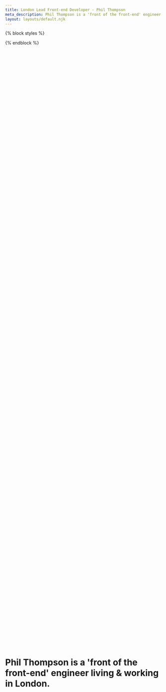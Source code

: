 ```yaml
---
title: London Lead Front-end Developer - Phil Thompson
meta_description: Phil Thompson is a 'front of the front-end' engineer living and working in London.
layout: layouts/default.njk
---
```


{% block styles %}

<style>

 main h1 {
    font-size: 1.75rem;
    font-weight: var(--font-weight-heading);
    line-height: calc(32 / 28);
    text-rendering: optimizeLegibility;
  }
  /*  */
  @media (min-width: 30em) {
    main h1 {
      font-size: calc(2.25rem + (5rem - 2.25rem) * ((100vw - 30em) / (79.9375em - 30em)));
      line-height: calc(30 / 28);
    }
  }

  @media (min-width: 1279px) {
    main h1 {
      font-size: clamp(2.8rem, 5vw + 1rem, 5.2rem);
      margin-top: 0;
    }
  }

  .splash {
    display: grid;
    height: 100dvh;
    place-items: center;
  }

</style>{% endblock %}

<div class="splash">

# Phil Thompson is a 'front of the front-end' engineer living <span class="amp">&amp;</span> working in London.

</div>

## Frontend skills/services

<ul class="arrow-list">
  <li>Coding rich single-page-applications (SPAs) with ReactJS and TypeScript
    and testing with both Cypress and React Testing Library.</li>
  <li>Creating responsive and accessible HTML/CSS templates (which load quickly).</li>
  <li>Building responsive HTML prototypes and style-guides/pattern libraries.</li>
  <li>Leading dev teams to stay motivated, meet deadlines, and deliver quality code.</li>
  <li>Writing bespoke WordPress <span class="amp">&amp;</span> Shopify themes.</li>
  <li>Coding framework-free JavaScript.</li>
</ul>

## Accessibility consultancy

Phil provides web accessibility consultancy services under the name [A11y is Everything](https://www.a11yiseverything.com/).

<ul class="arrow-list">
  <li>Reviewing code and designs and suggest alterations to improve accessibility</li>
  <li>Test websites with JAWS on Windows and VoiceOver on MacOS/iOS to notice issues</li>
  <li>Help development teams to create accessible UI components by reviewing <abbr
      title="Pull Requests">PRs</abbr></li>
  <li>Help design teams to create accessible designs by reviewing designs and feeding back on
    WCAG guidelines against the designs.</li>
</ul>

## Ecommerce (Shopify) consultancy

Phil provides ecommerce (Shopify) consultancy services under the name [Safra](https://www.safralondon.com/).

<ul class="arrow-list">
  <li>Writing bespoke Shopify themes.</li>
</ul>

## Development process (vanilla)

Phil Thompson builds HTML templates along with CSS and JavaScript <del>making use of
Sass</del> using
<abbr title="Block-Element-Modifier">BEM</abbr> syntax for his CSS (as well as alphabetising
his CSS declarations).

CSS/HTML/JavaScript are also split into components for ease of maintenance.

<a href="//github.com/imgiseverything/philthompson.co.uk">The code for this site</a> is
available on GitHub for your perusal. It is a simple <del>PHP template (for easy header/footer
includes)</del> 11ty static website that makes use of Github actions to deploy to a virtual private server with
Continuous Integration (CI).

Also happy using the latest JavaScript frameworks and learning new ones on the job.

## Development process (ReactJS)

Phil Thompson builds ReactJS single-page apps (SPAs) with Create React App and TypeScript.

Using either plain CSS or CSS-in-JS (either emotion or styled-components) for styling.

## Direct clients

<ul class="client-logo-list">
  <li class="client-logo-list__item">
    <svg xmlns="http://www.w3.org/2000/svg" width="480.6" height="205.5"
      viewBox="0 0 480.6 205.5" fill="currentColor">
      <title>Home Office</title>
      <path d="M0 0h6.9v204H0V0z" />
      <path
        d="M75.5 9.3v4.1c2.1.1 3.6.5 4.4.7-.4-2.4-2.1-4.2-4.4-4.8M73 6.4c0 1.4-.3 2.3-.7 2.9 0 0 .7-.2 1.6-.2.6 0 1.5.2 1.6.2-.4-.6-.7-1.5-.7-2.9 3.1 0 3.8 1.4 3.8 2.6h.6V2h-.6c0 1.2-.8 2.6-3.8 2.6 0-3.1 1.4-3.8 2.6-3.8V.2h-7v.6c1.2 0 2.6.8 2.6 3.8-3.1 0-3.8-1.4-3.8-2.6h-.6v7h.6c0-1.2.7-2.6 3.8-2.6m-.7 2.9c-2.2.6-3.9 2.5-4.4 4.8.8-.2 2.3-.6 4.4-.7V9.3zm3.8 101.5c0 1.4 1.2 2.6 2.6 2.6s2.6-1.2 2.6-2.6-1.2-2.6-2.6-2.6c-1.5.1-2.6 1.2-2.6 2.6m1.3 0c0-.7.6-1.3 1.3-1.3.7 0 1.3.6 1.3 1.3s-.6 1.3-1.3 1.3c-.8 0-1.3-.5-1.3-1.3m-6-33.9c0-1.3-1-2.3-2.3-2.3h-13c-1.1 0-2 .9-2 2 0 .8.6 1.4 1.4 1.4.8 0 1.4-.6 1.4-1.5.3.3.6.5 1 .7-.2.8-.4 1.9-.5 3.2-.2-.3-.5-.4-.8-.4-.5 0-1 .4-1 1 0 .5.4 1 1 1 .3 0 .6-.2.8-.4 0 .7 0 1.4.1 2.2-.2-.1-.4-.2-.6-.2-.5 0-1 .4-1 1 0 .5.4 1 1 1 .3 0 .7-.2.8-.5 0 .1 0 .2.1.3.2.6.4 1.2.6 1.7-.1-.1-.3-.1-.5-.1-.5 0-1 .4-1 1 0 .5.4 1 1 1 .5 0 .9-.4 1-.8.3.6.7 1.2 1.2 1.8h-.2c-.5 0-1 .4-1 1s.4 1 1 1c.5 0 1-.4 1-1v-.1c1.5 1.5 3.4 2.8 5.7 3.7l-.4 3s.9.4 2.3.8 2.7.6 2.7.6l.2-22.1zm-11.8 1.2s.1 0 .2.1l7.1 14.4c-8.8-4-7.9-11.2-7.3-14.5m7.5 13.4l-6.5-13.1c.4.1.8.1 1.2.1l5.6 11.3-.3 1.7zm.4-2.9l-5-10.2c.4 0 .7-.1 1-.2l4.2 8.6-.2 1.8zm.4-2.9l-3.8-7.6c.3-.1.6-.2.9-.4l3.1 6.2-.2 1.8zm.4-2.9l-2.7-5.4c.3-.2.6-.4.8-.6l2.1 4.2-.2 1.8zm.7-5l-.3 2.2-1.7-3.5c.2-.1.4-.1.6-.1.8-.1 1.5.6 1.4 1.4M62.8 19c0-.8.7-1.5 1.5-1.5s1.5.7 1.5 1.5c0 .9-.7 1.5-1.5 1.5-.8.1-1.5-.6-1.5-1.5M42.9 29.6c0-.8.7-1.5 1.5-1.5.9 0 1.5.7 1.5 1.5 0 .9-.7 1.5-1.5 1.5s-1.5-.7-1.5-1.5m-.8-3.9c0-.9.7-1.5 1.5-1.5s1.5.7 1.5 1.5-.7 1.5-1.5 1.5c-.8.1-1.5-.6-1.5-1.5m.3-3.9c0-.8.7-1.5 1.5-1.5.9 0 1.5.7 1.5 1.5s-.7 1.5-1.5 1.5-1.5-.7-1.5-1.5m2.1-3.4c0-.8.7-1.5 1.5-1.5.9 0 1.5.7 1.5 1.5s-.7 1.5-1.5 1.5c-.8.1-1.5-.6-1.5-1.5m3.2-2.3c0-.8.7-1.5 1.5-1.5s1.5.7 1.5 1.5c0 .9-.7 1.5-1.5 1.5-.8.1-1.5-.6-1.5-1.5m3.9-.7c0-.8.7-1.5 1.5-1.5.9 0 1.5.7 1.5 1.5s-.7 1.5-1.5 1.5c-.8.1-1.5-.6-1.5-1.5m3.8.8c0-.8.7-1.5 1.5-1.5.9 0 1.5.7 1.5 1.5s-.7 1.5-1.5 1.5c-.8.1-1.5-.6-1.5-1.5m3.7 1.5c0-.8.7-1.5 1.5-1.5.9 0 1.5.7 1.5 1.5 0 .9-.7 1.5-1.5 1.5s-1.5-.7-1.5-1.5M85 19c0-.8-.7-1.5-1.5-1.5S82 18.2 82 19c0 .9.7 1.5 1.5 1.5.8.1 1.5-.6 1.5-1.5m19.9 10.6c0-.8-.7-1.5-1.5-1.5-.9 0-1.5.7-1.5 1.5 0 .9.7 1.5 1.5 1.5s1.5-.7 1.5-1.5m.8-3.9c0-.9-.7-1.5-1.5-1.5s-1.5.7-1.5 1.5.7 1.5 1.5 1.5c.8.1 1.5-.6 1.5-1.5m-.4-3.9c0-.8-.7-1.5-1.5-1.5-.9 0-1.5.7-1.5 1.5s.7 1.5 1.5 1.5c.9 0 1.5-.7 1.5-1.5m-2-3.4c0-.8-.7-1.5-1.5-1.5s-1.5.7-1.5 1.5.7 1.5 1.5 1.5c.8.1 1.5-.6 1.5-1.5m-3.2-2.3c0-.8-.7-1.5-1.5-1.5-.9 0-1.5.7-1.5 1.5 0 .9.7 1.5 1.5 1.5.8.1 1.5-.6 1.5-1.5m-3.9-.7c0-.8-.7-1.5-1.5-1.5-.9 0-1.5.7-1.5 1.5s.7 1.5 1.5 1.5c.8.1 1.5-.6 1.5-1.5m-3.9.8c0-.8-.7-1.5-1.5-1.5-.9 0-1.5.7-1.5 1.5s.7 1.5 1.5 1.5c.9.1 1.5-.6 1.5-1.5m-3.7 1.5c0-.8-.7-1.5-1.5-1.5s-1.5.7-1.5 1.5c0 .9.7 1.5 1.5 1.5.9 0 1.5-.7 1.5-1.5m-1.5 23.4c0-.9-.8-1.7-1.7-1.7-.9 0-1.7.8-1.7 1.7s.8 1.7 1.7 1.7 1.7-.8 1.7-1.7M76 51.3v19.4h17.2V51.3H76zm16.7 18.9H76.5V51.9h16.1l.1 18.3z" />
      <path
        d="M78.2 52.5h-1v17H92v-17H78.2zM91 53v.5h.5v15H91v.5H78.2v-.5h-.5v-15h.5V53H91z" />
      <path
        d="M90.3 57.4l-.8.8s-.1 0-.1.1l-1.5 1.4c-.5.4-.6 1.1-.2 1.6l.9 1.2c.1.1.1.2.1.4 0 .1-.1.3-.2.3-.1.1-.2.1-.4.1-.1 0-.3-.1-.3-.2 0 0-.9-1.2-1.3-1.8v-1.7l2.1-2v-1.7l-.7-.7.9-.9h-3.7l-.9.9v1c.1-.1.3-.1.4-.1.4 0 .8.4.8.8s-.4.8-.8.8c-.1 0-.3 0-.4-.1v1.2h-1.3l-1.5-2.1c.2-.2.3-.5.3-.8 0-.6-.5-1-1-1-.2 0-.4.1-.6.2v1.7h.1l1.4 2 .7 1H84l-.9.9h-1.8c-.1-.4-.5-.6-.9-.6s-.8.3-.9.6c0 .1-.1.2-.1.4s.1.5.2.6h4.1l.7 1h-2.8l1.1 1.5.6.8h-1.4c-.1-.4-.5-.7-1-.7-.4 0-.8.3-1 .7v.3c0 .3.1.5.3.7h5.1l-.7-1-.6-.8h1.6l.6.8.7 1h2.4v1.1H89c-.1-.4-.5-.7-1-.7s-.8.3-1 .7v.3c0 .3.1.5.3.7h3v-3.2h-2l-1-1.3c.2.2.4.4.7.4.3 0 .6 0 .9-.2s.4-.5.5-.8c0-.3 0-.6-.2-.9l-.9-1.2c-.2-.2-.1-.6.1-.7l.4-.4c.4.3.9.3 1.3 0 .2-.2.3-.4.3-.7l-.1-1.7zM71.6 41.1l2.3-2.3 2.3 2.3-2.3 2.3m-13.2-2.3c0-.9.8-1.7 1.7-1.7.9 0 1.7.8 1.7 1.7s-.8 1.7-1.7 1.7c-.9 0-1.7-.8-1.7-1.7M92 84.7v-.5c0-.7-.5-1.2-1.2-1.2h-4.3c0-.5-.5-1-1-1-.3 0-.5.1-.7.3l-1.3 1.3h7.3c.3 0 .5.2.5.5s-.2.5-.5.5h-8.5v-1.2l1.5-1.5h-5.9l1.5 1.5v2.2L77 83.7c.2-.2.3-.5.3-.8 0-.6-.5-1-1-1-.2 0-.5.1-.7.2v1.8l3.7 3-1.7.5c-.1-.4-.5-.7-1-.7-.6 0-1 .5-1 1 0 .2.1.5.2.6h2.1l9.2-2.9v1.4l-1.2.5c-.1-.5-.5-.8-1-.8-.6 0-1 .5-1 1 0 .2.1.5.2.6h2.3l1.4-.7.9-.4-.4-.9v-.2h3.4c0 .1-.1.3-.1.4-.1.2-.2.5-.3.7-.2-.2-.5-.3-.8-.3-.6 0-1 .5-1 1 0 .2.1.5.2.6h2.1c.3-.6.5-1.3.6-1.7.3-.9.5-1.7.5-2 .1.1-.9.1-.9.1m-11.1.1l-1-1h2l-1 1zm11.2-7.5c.1-.2.1-.3.1-.5 0-.7-.5-1.2-1.2-1.2h-4.5c0-.5-.5-1-1-1-.3 0-.5.1-.7.3l-1.3 1.3h7.6c.3 0 .5.2.5.5s-.2.5-.5.5h-8.8V76l1.5-1.5h-5.9l1.5 1.5v2.2L77 76.3c.2-.2.3-.5.3-.7 0-.6-.5-1-1-1-.2 0-.5.1-.7.2v1.8l3.6 2.9-1.7.5c-.1-.4-.5-.7-1-.7-.6 0-1 .5-1 1 0 .2.1.5.2.7h2.1l9.2-2.9v1.5l-1.2.4c-.1-.4-.5-.7-1-.7-.6 0-1 .5-1 1 0 .2.1.5.2.7h2.3l2.3-.7 1.1-.4-.9-.8-.6-.6h4.1v1.1c-.2-.2-.5-.4-.8-.4-.6 0-1 .5-1 1 0 .2.1.5.2.7h2.6v-3.7l-1.2.1zm-11.2.1l-1-1h2l-1 1zm7.4 12.9h-1.8c0-.5-.5-1-1-1-.3 0-.5.1-.7.3l-1.3 1.3h4.9c.3 0 .5.2.5.5s-.2.5-.5.5h-5.9v-1l1.5-1.5h-5.9l1.5 1.5v2.5l-2.4-2.2c.2-.2.4-.5.4-.8 0-.6-.5-1-1-1-.2 0-.5.1-.7.2v1.7l3.8 3.5.2-.2-2.4 2.9c-.2-.2-.5-.2-.7-.2-.6.1-1 .6-.9 1.1 0 .2.1.4.2.6.4 0 .9-.1 1.7-.2l2.7-3.2c.4-.1.7-.3 1.1-.4l1.1 1-.6.3c-.3-.2-.7-.3-1-.2-.5.2-.8.8-.6 1.3.1.2.2.3.3.4 0 0 .4-.1.8-.3s.8-.3.8-.3c.5-.2.9-.4 1.3-.6v-2.7c.7-.4 1.3-.8 1.8-1.3l1 .9c-.2.2-.4.3-.7.5-.3-.2-.7-.2-1 0-.2.1-.4.4-.5.6v.4c0 .1.1.3.1.4.1.2.3.3.5.4.5-.3.9-.6 1.4-.9.3-.2.7-.5 1-.8l.3-.3v-1.3h.7c.7 0 1.2-.5 1.2-1.2 0-.6-.5-1.2-1.2-1.2zm-7.4 1.9l-1-1h2l-1 1zM70.7 67.6c.1-.2.1-.3.1-.5 0-.7-.5-1.2-1.2-1.2h-4.5c0-.5-.5-1-1-1-.3 0-.5.1-.7.3l-1.3 1.3h7.6c.3 0 .5.2.5.5s-.2.5-.5.5H61v-1.2l1.5-1.5h-5.9l1.5 1.5v2.2l-2.4-1.9c.2-.2.3-.5.3-.7 0-.6-.5-1-1-1-.3 0-.5.1-.7.2v1.8l3.6 2.9-1.7.5c-.1-.4-.5-.7-1-.7-.6 0-1 .5-1 1 0 .3.1.5.2.7h2.1l9.2-2.9v1.5l-1.2.4c-.1-.4-.5-.7-1-.7-.6 0-1 .5-1 1 0 .3.1.5.2.7h2.1l2.3-.7 1.1-.3-.9-.8-.6-.6h4.1V70c-.2-.2-.5-.4-.8-.4-.6 0-1 .5-1 1 0 .3.1.5.2.7h2.6v-3.7h-1.1zm-11.3.1l-1-1h2l-1 1zm11.3-7.2c.1-.2.1-.3.1-.5 0-.7-.5-1.2-1.2-1.2h-4.5c0-.5-.5-1-1-1-.3 0-.5.1-.7.3l-1.3 1.3h7.5c.3 0 .5.2.5.5s-.2.5-.5.5h-8.7v-1.2l1.5-1.5h-5.9l1.5 1.5v2.2l-2.4-1.9c.2-.2.3-.5.3-.7 0-.6-.5-1-1-1-.3 0-.5.1-.7.2v1.8l3.6 2.9-1.7.5c-.1-.4-.5-.7-1-.7-.6 0-1 .5-1 1 0 .2.1.5.2.7h2.1l9.2-2.9v1.5l-1.2.4c-.1-.4-.5-.7-1-.7-.6 0-1 .5-1 1 0 .2.1.5.2.7h2.2l2.3-.7 1.1-.4-.9-.8-.6-.6h4.1v1.1c-.2-.2-.5-.4-.8-.4-.6 0-1 .5-1 1 0 .2.1.5.2.7h2.6v-3.8h-1.1v.2zm-11.3.1l-1-1h2l-1 1zm11.3-7.3c.1-.2.1-.3.1-.5 0-.7-.5-1.2-1.2-1.2h-4.5c0-.5-.5-1-1-1-.3 0-.5.1-.7.3l-1.3 1.3h7.5c.3 0 .5.2.5.5s-.2.5-.5.5h-8.7V52l1.5-1.5h-5.9L58 52v2.2l-2.4-1.9c.2-.2.3-.5.3-.7 0-.6-.5-1-1-1-.3 0-.5.1-.7.2v1.8l3.6 2.9-1.7.5c-.1-.4-.5-.7-1-.7-.6 0-1 .5-1 1 0 .3.1.5.2.7h2.1l9.2-2.9v1.5l-1.2.4c-.1-.4-.5-.7-1-.7-.6 0-1 .5-1 1 0 .3.1.5.2.7h2.1l2.3-.7 1.1-.3-.9-.8-.6-.6h4.1v1.1c-.2-.2-.5-.4-.8-.4-.6 0-1 .5-1 1 0 .3.1.5.2.7h2.6v-3.8l-1 .1zm-11.3.2l-1-1h2l-1 1zM102 71.6c.7-.2 1-.9.8-1.5-.1-.3-.3-.6-.6-.7-.3-.2-.6-.2-.9-.1-.3.1-.6.3-.7.6-.2.3-.2.6-.1.9.2.6.9.9 1.5.8m-3.5 2.7l.2 1.1 4-.6c.1 0 4 2 4 2l-.2-1.4-2.8-1.4c.2-.2 2.3-2.1 2.3-2.1l-.2-1.4-.1.1s-3.1 2.9-3.2 3c0 .1-4 .7-4 .7m3.1 3.9c0 .3.1.6.4.9.2.2.5.4.9.3.3 0 .6-.1.9-.4.2-.2.3-.5.3-.9 0-.3-.1-.6-.4-.9-.2-.2-.5-.4-.9-.4-.7.1-1.2.7-1.2 1.4m-2.8 2l-.1 1.1s3.1.4 3.3.5c0 .1-.1.9-.1.9v.5c0 .5.1 1 .4 1.4s.8.7 1.5.8c1.4.2 2.4-.5 2.6-1.9l.3-2.2-7.9-1.1zm6.4 2c0 .1-.1 1.1-.1 1.1-.1 1-.9 1-1.2.9-.6-.1-1-.5-1-1V83s.1-.8.1-1c.2-.1 2.1.1 2.2.2m-7.1 2.5l-1.3 3.8 1.1.4s.9-2.7.9-2.8c.1.1 1.9.6 2.1.7-.1.2-.9 2.6-.9 2.6l1.1.4s.8-2.5.9-2.6c.1.1 1.9.6 2 .7-.1.2-.9 2.7-.9 2.7l1.1.4 1.3-3.8-7.4-2.5zm-1.5 4.5l-.5.8s4.4 2.8 4.8 3.1c-.5 0-7.1.6-7.1.6l-.5.8 6.6 4.2.6-.9s-4.4-2.8-4.8-3.1c.5 0 7.2-.7 7.2-.7l.5-.8-6.8-4zM94 98.6c-.8.1-1.5.3-2-.2-.2-.2-.4-.8.1-1.3s1.2-.6 2-.5h.3l-1.2-1.2c-.8.1-1.4.3-1.9.9-.4.4-.6.9-.6 1.4 0 .6.2 1.1.7 1.6 1 1 2.1.8 3.1.6.7-.2 1.3-.3 1.8.1.1.2.2.3.2.5 0 .3-.1.5-.4.8-.4.4-.9.6-1.6.5h-.2l1.1 1.1c.6-.1 1.1-.3 1.5-.7.5-.5.7-1 .7-1.5s-.2-1.1-.7-1.5c-.9-1-2-.8-2.9-.6m-4.8-.4l-3.3 2.2.6 1s2.3-1.6 2.5-1.7c.1.1 1.1 1.7 1.2 1.8-.1.1-2.3 1.6-2.3 1.6l.6 1s2.2-1.5 2.3-1.5c.1.1 1.1 1.6 1.2 1.8-.1.1-2.4 1.6-2.4 1.6l.6 1 3.3-2.2-4.3-6.6zm-28.9 5.2c-.1-.1-3-1.9-3.1-2 .1-.1 1.8-2.8 1.8-2.8l-1-.6v.1l-4.1 6.5 1 .6s1.7-2.7 1.8-2.8c.1.1 3 1.9 3.1 2-.1.1-1.8 2.8-1.8 2.8l1 .6 4.2-6.6-1-.6c-.1 0-1.8 2.6-1.9 2.8m-4-5.8c.1-1-.3-1.9-.9-2.6-1.7-1.9-4-1.5-5.5-.2-.9.8-1.4 1.8-1.4 2.8-.1 1 .3 1.9 1 2.7 1.4 1.6 3.8 1.7 5.5.2.7-.8 1.2-1.8 1.3-2.9m-1.2 0c0 .7-.4 1.5-1 2-1.2 1.1-2.8 1.1-3.8-.1-.5-.5-.7-1.2-.6-1.8 0-.7.4-1.4 1-2 .6-.5 1.4-.8 2.1-.8.7 0 1.3.3 1.7.8.4.6.6 1.2.6 1.9m-2.9-6.5s-4.8 2.2-5.2 2.4c.2-.4 3.3-6.5 3.3-6.5l-.4-.9h-.1l-7 3.3.5 1s4.8-2.2 5.2-2.4c-.2.4-3.3 6.5-3.3 6.5l.4.8 7-3.3-.4-.9zM49.6 84l-.1.1-7.5 1.8.3 1.2 7.5-1.9M46 81.5c-.3-.2-.6-.3-.9-.2-.3 0-.6.2-.8.5s-.3.6-.2.9c0 .3.2.6.5.8s.6.3.9.2c.7-.1 1.1-.7 1-1.4-.1-.4-.3-.6-.5-.8m-.5-3c.5-.7.9-1.3 1.6-1.3.2 0 .4.1.6.3.2.2.3.5.3.8 0 .6-.4 1.2-1.1 1.7l-.2.2h1.7c.5-.6.7-1.2.7-2 0-.5-.2-1-.5-1.4-.4-.4-1-.6-1.6-.6-1.4 0-2 .9-2.6 1.8-.4.6-.7 1.2-1.3 1.2-.2 0-.4-.1-.5-.2-.2-.2-.3-.5-.3-.8 0-.5.3-1.1.8-1.5l.2-.1h-1.5c-.4.5-.6 1-.6 1.6 0 .7.2 1.2.6 1.6.4.4.9.6 1.5.6 1-.2 1.6-1.1 2.2-1.9m-.5-3.3c1.1.3 2.2.1 3.1-.4.8-.5 1.4-1.3 1.6-2.3.2-1 .1-2-.4-2.8-.5-.9-1.5-1.6-2.6-1.8-2.2-.6-4.3.6-4.8 2.7-.1.3-.1.6-.1.9 0 .7.2 1.3.5 1.8.7 1 1.6 1.7 2.7 1.9m-1.8-4.3c.2-.7.6-1.2 1.1-1.6.6-.4 1.4-.5 2.2-.3s1.5.7 1.8 1.3.4 1.2.3 1.9c-.4 1.4-1.8 2.2-3.4 1.8-1.5-.3-2.4-1.6-2-3.1" />
      <path
        d="M109.8 78.5c0-9.6-3.7-18.6-10.5-25.4-.8-.8-1.6-1.5-2.5-2.3v-1.4c1.4-.1 2.6-1.3 2.6-2.7 0-1.5-1.2-2.7-2.7-2.7h-.2l2.6-1.2-1-2.2 3.9-9.1-1.7-.7-4 9.3-2.1 1 1.4 3H52.2l1.4-3-2.2-1-4-9.3-1.7.7 3.9 9.1-1 2.2 2.6 1.2h-.1c-1.5 0-2.7 1.2-2.7 2.7 0 1.4 1.1 2.6 2.5 2.7v1.4c-.8.7-1.7 1.5-2.5 2.3-6.8 6.8-10.5 15.8-10.5 25.4 0 7.4 2.2 14.5 6.5 20.6 4.2 5.9 9.9 10.4 16.7 12.9 0 0 .4.1 1 .4.1 1 .7 1.9 1.6 2.2 1 .4 2.1 0 2.7-.7h.1v10.2c0 3.8 3.2 6.8 7.2 6.8s7.2-3.1 7.2-6.8v-6.8l17.6-8.4c.6-.2 1.1-.5 1.6-.9 1.4-1.3 1.6-3.3.7-5.9 1.6-1.8 3-3.7 4.1-5.8 3.2-5.4 4.9-11.5 4.9-17.8M91.1 45.7l5.2 1.1-5.2 1.1v-2.2zm-16.7 54.6v-27H95v5.1c0 5-.9 8.4-2.2 10.9-1.1 1.8-2.4 3.5-4 5l-.3.3c-3.8 3.6-8.9 5.6-14.1 5.7m6.2.9c-.4.9-.7 1.9-.9 3-2-.7-3.9-1.4-5.8-2.1 2.3.1 4.6-.3 6.7-.9m-6.2-28.8V49.5H95v22.9H74.4zm7.2-26.7l5.2 1.1-5.2 1.1v-2.2zm-9.6 0l5.2 1.1-5.2 1.1v-2.2zm-9.7 0l5.2 1.1-5.2 1.1v-2.2zm-9.4 0l5.2 1.1-5.2 1.1v-2.2zm0 21.8v-18h20.6v22.9H52.9v-4.9zm0 5.8h20.6v27c-4.2-.1-8.3-1.4-11.8-3.8-.1-.1-.3-.2-.4-.3l-.1-.1c-.1-.1-.2-.1-.3-.2-.1-.1-.2-.2-.3-.2l-.1-.1c-2.2-1.7-4.1-3.9-5.5-6.4-1.3-2.5-2.1-5.9-2.1-10.8v-5.1zm9.8 37.4c-.3-.1-.6-.2-.8-.3-6.4-2.4-11.9-6.7-15.8-12.3-4-5.7-6.2-12.5-6.2-19.6 0-9.1 3.5-17.6 10-24.1.4-.4.8-.8 1.2-1.1v9.3c-1.4-1-3-2-3.1-2.1.1-.1 1.3-2 1.3-2l-1-.6v.1l-3.2 4.8 1 .6s1.2-1.8 1.3-2c.1.1 2.2 1.4 3.7 2.5v3.3l-6.6-3v.1l-.5 1 7.1 3.3v4c-.5 1.9-.8 3.9-.8 6 0 4.3 1.2 8.3 3.2 11.8 1.3 2.5 3 4.2 4.6 5.7.7.6 1.4 1.2 2.2 1.8.1 0 .1.1.2.1.1.1.2.1.3.2.1.1.2.1.3.2l.1.1c.6.4 1.2.8 1.9 1.1.9.4 2.1 1 3.5 1.6l-1.5 3.7-.7-.3c-.4-.2-.9 0-1.1.4s0 .9.4 1.1l.7.3-1.7 4.3zm16.6 13.5c0 .7-.2 1.4-.5 2-.3.5-.8.8-1.3.8-.7 0-1.3-.4-1.5-1.1 0-.1-.1-.4-.2-.9.2.1.4.1.6.1.9 0 1.6-.7 1.6-1.5 0-.9-.7-1.5-1.6-1.5-.5 0-.9.2-1.2.5-.5-2-1-4.2-1-4.2h-.7s-.5 2.2-1 4.2c-.3-.3-.7-.5-1.1-.5-.9 0-1.5.7-1.5 1.5 0 .9.7 1.5 1.5 1.5.2 0 .4 0 .6-.1-.1.4-.2.8-.2.9-.2.6-.8 1.1-1.5 1.1-.6 0-1.1-.3-1.4-.8-.3-.6-.4-1.3-.4-2v-9.6c3.2 1 7.2 2.2 10.9 3l-.1 6.6zm.8-8.4c-5.6-1.2-12.1-3.3-15.9-4.6.4-.9 1-2.5 1.7-4.2l1 .4v.2c0 1.4 1.2 2.6 2.6 2.6s2.6-1.2 2.6-2.6c0-1.4-1.2-2.6-2.6-2.6-.8 0-1.4.3-1.9.9l-1.1-.5c.6-1.5 1.1-2.9 1.5-3.7 3.8 1.6 8.7 3.5 13.4 5 5 1.5 9 2.4 12 2.7-5.3 2.6-12.9 6.2-13.3 6.4m18.9-9.2c-.5.5-1.7 1-4.2 1 1.7-1.2 3.2-2.5 4.6-4 .4 1.4.3 2.4-.4 3m-7.1.8c-2.4-.3-5.7-1.1-10-2.4-.2-.1-.4-.1-.6-.2.4-2.5 1.2-4.1 2.6-4.9 2.2-1 4.2-2.4 6-4.1 1.6-1.4 3.2-3.1 4.4-5.5 2-3.5 3.2-7.6 3.2-11.9 0-2-.3-4.1-.8-6v-3.8l1.1 2.8 1.1-.4s-1.1-2.7-1.1-2.8c.2-.1 6.2-2.5 6.2-2.5l-.4-1.1h-.1l-6.7 2.7v-.5l4.5-6.4-.4-.7h-.1l-4 .9v-7.5c.4.4.8.7 1.2 1.1 6.4 6.4 10 15 10 24.1 0 5.9-1.5 11.8-4.5 16.9-2.8 5.1-6.8 9.2-11.6 12.2m5.3-42.9l-.4.6v-1.2l.4.6m-.3-2.6c.2 0 2.2-.5 2.5-.6-.2.3-1.4 2-1.5 2.1-.1-.1-.9-1.3-1-1.5" />
      <path
        d="M100.7 20.9c-1.4-2.1-3.7-3-5.4-3-2.4 0-4.9 1-7.3 2-2.7 1.1-5.5 2.2-8.3 2 .3-1 .7-2 1.2-2.8l-1.7-.8c.3-.6.6-1.3.7-2.1-.2-.1-2.5-.9-6.2-.9s-5.8.8-6 .9c.1.8.3 1.5.7 2.1l-1.7.8c.5.8.9 1.8 1.2 2.8-2.8.3-5.6-.9-8.3-2-2.4-1-4.9-2-7.3-2-1.7 0-4 .9-5.4 3-1.1 1.7-2 4.9.4 10v-.1l3.5-1.5.2.6c-1.1.5-2.2 1.8-.9 4.8 3-1.3 3.1-3 2.6-4.1l.6-.2 1.5 3.4 1.5 3.4-.6.2c-.5-1.1-1.8-2.2-4.8-.9 1.3 3 3.6 4.2 5.4 4.2 3.1 0 5.3-1.9 5-3.8-.2-1.4-1.5-1.9-2-1.8-.6.1-1 .8-.9 1.2 0 .1.1.2.1.3l-.1.1c-.8-.1-1.5-.7-1.7-1.5-.2-1 .5-2 1.5-2.2.6-.1 1.2.1 1.7.5l.2-.3c-.6-.3-1-.8-1.1-1.5-.3-1.6 1.5-3.2 1.6-3.2 0 0 2.3.8 2.6 2.4.1.7-.1 1.3-.5 1.8l.3.2c.2-.5.7-1 1.4-1.1 1-.2 2 .5 2.2 1.5.2.8-.3 1.7-1 2l-.1-.1v-.3c-.1-.5-.7-.9-1.3-.8-.5.1-1.5 1-1.2 2.4.5 2.4 2.5 4.1 4.9 4.1s5-2 5-5c-3.5 0-4.3 1.6-4.3 3h-.7v-8h.7c0 1.3.9 3 4.3 3 0-3.5-1.6-4.3-3-4.3v-.7h7.9v.7c-1.3 0-3 .9-3 4.3 3.5 0 4.3-1.6 4.3-3h.7v8h-.5c0-1.3-.9-3-4.3-3 0 3 2.5 5 5 5 2.4 0 4.5-1.7 4.9-4.1.3-1.4-.7-2.4-1.2-2.4-.6-.1-1.2.3-1.3.8v.3l-.1.1c-.7-.4-1.2-1.2-1-2 .2-1 1.2-1.7 2.2-1.5.6.1 1.1.5 1.4 1.1l.3-.2c-.4-.5-.6-1.1-.5-1.8.3-1.6 2.6-2.4 2.6-2.4s1.9 1.6 1.6 3.2c-.1.7-.6 1.2-1.1 1.5l.2.3c.4-.4 1-.6 1.7-.5 1 .2 1.7 1.2 1.5 2.2-.2.9-.9 1.5-1.7 1.5l-.1-.1c.1-.1.1-.2.1-.3.1-.5-.3-1.1-.9-1.2-.5-.1-1.8.4-2 1.8-.3 1.9 2 3.8 5 3.8 1.8 0 4.1-1.2 5.4-4.2-3-1.3-4.3-.2-4.8.9l-.6-.2 1.5-3.4 1.5-3.4.6.2c-.5 1.1-.4 2.8 2.6 4.1 1.3-3 .2-4.3-.9-4.8l.2-.6 3.5 1.5v.1c2.1-5.2 1.2-8.3.1-10m-32.1 4.4c-1.7 0-3.1.9-3.9 2.3-.9-1.6-2.9-2.6-4.8-2.2-1.4.3-2.6 1.3-3.1 2.5-.8-1.3-2.2-2.1-3.8-2.1-2 0-3.7 1.3-4.3 3.1-1.1-2.9-1.1-5.3 0-7s3-2.2 3.8-2.2c2.1 0 4.3.9 6.6 1.8 3 1.2 6.1 2.5 9.5 2 .1.6.2 1.1.3 1.7-.1.1-.2.1-.3.1m5.3-9.3c.9 0 1.7.7 1.8 1.6-.5-.4-1.1-.7-1.8-.7s-1.3.3-1.8.7c.1-.9.9-1.6 1.8-1.6m0 1.7c.9 0 1.7.7 1.8 1.6-.5-.4-1.1-.7-1.8-.7s-1.3.3-1.8.7c.1-.9.9-1.6 1.8-1.6m0 10.1c-1 0-1.8-.8-1.8-1.8s.8-1.8 1.8-1.8 1.8.8 1.8 1.8-.8 1.8-1.8 1.8m1.7-3.9c-.5-.4-1.1-.6-1.7-.6-.7 0-1.2.2-1.7.6-.1-.2-.1-.4-.1-.6 0-1 .8-1.8 1.8-1.8s1.8.8 1.8 1.8c0 .2 0 .4-.1.6m.1-2.5c-.5-.4-1.1-.7-1.8-.7s-1.3.3-1.8.7v-.1c0-1 .8-1.8 1.8-1.8s1.8.8 1.8 1.8v.1m23.4 7.5c-.6-1.8-2.3-3.1-4.3-3.1-1.6 0-3 .8-3.8 2.1-.6-1.2-1.7-2.2-3.1-2.5-2-.4-3.9.5-4.8 2.2-.8-1.3-2.2-2.3-3.9-2.3h-.3c.1-.5.2-1.1.3-1.7 3.4.5 6.5-.8 9.5-2 2.3-.9 4.5-1.8 6.6-1.8.8 0 2.7.5 3.8 2.2 1.1 1.6 1.1 4 0 6.9M84.6 50.8h-.7l.4.8h.4l-.1.3.1-.2h.1l.1-.1.4-.8m-9 .7l-.1.1v.3l-.7-.1v-.5l-.5-.9.1-.1.9.5h.5v.7l-.2-.1" />
      <path
        d="M76.8 51.3c-.1 0-.2-.1-.2-.2s.1-.2.2-.2.1 0 .2.1h.1v-.2c0-.3-.2-.5-.5-.5s-.5.2-.5.5.2.5.5.5h.2m-.8.8c0-.1-.1-.2-.2-.2s-.2.1-.2.2 0 .1.1.2v.1h-.2c-.3 0-.5-.2-.5-.5s.2-.5.5-.5.5.2.5.5v.2m.3 18.5l-.1-.1v-.3l-.7.1v.4l-.5.9.1.2.9-.6h.5v-.7l-.2.1" />
      <path
        d="M76.8 70.7c-.1 0-.2.1-.2.2s.1.2.2.2.1 0 .2-.1h.1v.2c0 .3-.2.5-.5.5s-.5-.2-.5-.5.2-.5.5-.5h.2M76 70c0 .1-.1.2-.2.2s-.2-.1-.2-.2 0-.1.1-.2v-.1h-.2c-.3 0-.5.2-.5.5s.2.5.5.5.5-.2.5-.5V70m16.9.6l.1-.1v-.3l.7.1v.4l.5.9-.1.2-.9-.6h-.5v-.7l.2.1" />
      <path
        d="M92.4 70.7c.1 0 .2.1.2.2s-.1.2-.2.2-.1 0-.2-.1h-.1v.2c0 .3.2.5.5.5s.5-.2.5-.5-.2-.5-.5-.5h-.2m.8-.7c0 .1.1.2.2.2s.2-.1.2-.2 0-.1-.1-.2v-.1h.2c.3 0 .5.2.5.5s-.2.5-.5.5-.5-.2-.5-.5V70m-.3-18.5l.1.1v.3l.7-.1v-.5l.5-.9-.1-.1-.9.5h-.5v.7l.2-.1" />
      <path
        d="M92.4 51.3c.1 0 .2-.1.2-.2s-.1-.2-.2-.2-.1 0-.2.1h-.1v-.2c0-.3.2-.5.5-.5s.5.2.5.5-.2.5-.5.5h-.2m.8.8c0-.1.1-.2.2-.2s.2.1.2.2 0 .1-.1.2v.1h.2c.3 0 .5-.2.5-.5s-.2-.5-.5-.5-.5.2-.5.5v.2zm-9.4.6h1.5v.6h-1.5v-.6zm.9 1.3h-.2l-.3-.6h.8" />
      <path
        d="M85.7 53.3l-.1.1c-.1 0-.2-.1-.2-.2s.1-.2.2-.2h-.2c-.2 0-.4.2-.4.4s.2.4.4.4.4-.2.4-.4c-.1 0-.1 0-.1-.1zm-2.2 0l.1.1c.1 0 .2-.1.2-.2s-.1-.2-.2-.2h.2c.2 0 .4.2.4.4s-.2.4-.4.4-.4-.2-.4-.4c.1 0 .1 0 .1-.1zm1.1 18h.7l-.4-.8-.3-.1h-.1l.2-.2-.2.2h-.1l-.1.1-.4.8m0-2.7h1.5v.6h-1.5v-.6z" />
      <path
        d="M84.5 68h.2l.3.7h-.8l.3-.7zm-1 .8l.1-.1c.1 0 .2.1.2.2s-.1.2-.2.2h.2c.2 0 .4-.2.4-.4s-.2-.4-.4-.4-.4.2-.4.4c.1 0 .1 0 .1.1zm2.2 0l-.1-.1c-.1 0-.2.1-.2.2s.1.2.2.2h-.2c-.2 0-.4-.2-.4-.4s.2-.4.4-.4.4.2.4.4c-.1 0-.1 0-.1.1zm8-7.8v-.7l-.8.4v.4l-.2-.1.2.2h-.1l.1.1.8.4m-2.6-1.4h.6v1.5h-.6v-1.5zm-.6.8v-.2l.6-.3v.8m.4.6v-.1.1" />
      <path
        d="M91.3 62.1l-.1-.1c0-.1.1-.2.2-.2s.2.1.2.2v-.2c0-.2-.2-.4-.4-.4s-.4.2-.4.4.2.4.4.4l.1-.1zm0-2.1l-.1.1c0 .1.1.2.2.2s.2-.1.2-.2v.2c0 .2-.2.4-.4.4s-.4-.2-.4-.4.2-.4.4-.4l.1.1zm-15.8 1v-.7l.8.4v.4l.2-.1-.2.2h.1l-.1.1-.8.4m1.9-1.4h.6v1.5h-.6v-1.5zm1.3.8v-.2l-.6-.3v.8m-.4.6v-.1.1" />
      <path
        d="M78 62.1l.1-.1c0-.1-.1-.2-.2-.2s-.2.1-.2.2v-.2c0-.2.2-.4.4-.4s.4.2.4.4-.2.4-.4.4c0 0-.1 0-.1-.1zm0-2.1l.1.1c0 .1-.1.2-.2.2s-.2-.1-.2-.2v.2c0 .2.2.4.4.4s.4-.2.4-.4-.2-.4-.4-.4c0 0-.1 0-.1.1zm-29.1 85.8v25.1h30.8v-25.1h7.8v58.4h-7.8v-26.7H48.9v26.7h-7.8v-58.4h7.8zm48.2 28.6c.9-2.7 2.2-5 3.9-7 1.7-2 3.9-3.6 6.5-4.7s5.5-1.7 8.8-1.7c3.4 0 6.3.6 8.9 1.7 2.5 1.1 4.7 2.7 6.4 4.7s3.1 4.3 3.9 7c.9 2.7 1.3 5.6 1.3 8.7s-.4 6-1.3 8.7c-.9 2.7-2.2 5-3.9 7s-3.9 3.5-6.4 4.7c-2.5 1.1-5.5 1.7-8.9 1.7-3.3 0-6.3-.6-8.8-1.7-2.6-1.1-4.7-2.7-6.5-4.7-1.7-2-3.1-4.3-3.9-7-.9-2.7-1.3-5.6-1.3-8.7s.4-6 1.3-8.7zm7.1 15.5c.7 2 1.6 3.7 2.8 5 1.2 1.3 2.6 2.4 4.2 3.1s3.3 1.1 5.1 1.1 3.5-.4 5.1-1.1 3-1.7 4.2-3.1c1.2-1.3 2.1-3 2.8-5s1-4.3 1-6.8c0-2.6-.3-4.8-1-6.8s-1.6-3.7-2.8-5c-1.2-1.4-2.6-2.4-4.2-3.1s-3.3-1.1-5.1-1.1-3.5.4-5.1 1.1-3 1.7-4.2 3.1-2.1 3-2.8 5c-.7 2-1 4.3-1 6.8s.3 4.8 1 6.8zm46.4-28v6.2h.2c3.2-4.8 7.7-7.2 13.7-7.2 2.6 0 5 .5 7.1 1.6s3.6 2.9 4.5 5.6c1.4-2.3 3.3-4.1 5.6-5.3 2.3-1.3 4.9-1.9 7.6-1.9 2.1 0 4 .2 5.8.7 1.7.5 3.2 1.2 4.4 2.2s2.2 2.2 2.9 3.8c.7 1.6 1 3.4 1 5.6v31h-7v-27.7c0-1.3-.1-2.5-.3-3.7-.2-1.1-.6-2.1-1.2-3-.6-.8-1.4-1.5-2.5-2s-2.4-.7-4.1-.7c-3.4 0-6.1 1-8.1 2.9s-2.9 4.6-2.9 7.9v26.3h-7v-27.7c0-1.4-.1-2.6-.4-3.8-.2-1.1-.7-2.1-1.3-3-.6-.8-1.4-1.5-2.4-2s-2.3-.7-3.9-.7c-2 0-3.7.4-5.2 1.2-1.4.8-2.6 1.8-3.5 2.9s-1.6 2.3-2 3.6c-.4 1.2-.6 2.2-.6 3.1v26.3h-7v-42.2h6.6zm92.2 39.6c-3.2 2.4-7.1 3.6-11.9 3.6-3.4 0-6.3-.5-8.8-1.6s-4.6-2.6-6.3-4.6-3-4.3-3.8-7-1.3-5.7-1.4-8.9c0-3.2.5-6.2 1.5-8.8 1-2.7 2.4-5 4.1-7 1.8-2 3.9-3.5 6.3-4.6 2.4-1.1 5.1-1.6 8-1.6 3.8 0 6.9.8 9.4 2.3 2.5 1.6 4.5 3.5 6 5.9s2.5 5 3.1 7.9c.6 2.8.8 5.5.7 8.1H218c-.1 1.9.2 3.6.7 5.3.5 1.7 1.3 3.1 2.4 4.4 1.1 1.3 2.5 2.3 4.2 3.1 1.7.8 3.7 1.1 6 1.1 2.9 0 5.4-.7 7.2-2 1.9-1.4 3.1-3.4 3.7-6.2h6.9c-1.1 4.6-3.2 8.2-6.3 10.6zm-1.7-27.2c-.6-1.5-1.5-2.7-2.5-3.8-1.1-1.1-2.3-1.9-3.8-2.5-1.4-.6-3-.9-4.8-.9s-3.4.3-4.9.9c-1.4.6-2.7 1.5-3.7 2.6s-1.9 2.4-2.5 3.8-1 3-1.1 4.6h24.3c0-1.6-.4-3.2-1-4.7zm36.1-10.8c1.2-3.7 2.9-6.9 5.3-9.8 2.3-2.8 5.3-5.1 8.8-6.8 3.5-1.7 7.6-2.5 12.2-2.5s8.7.8 12.2 2.5 6.4 4 8.8 6.8c2.3 2.8 4.1 6.1 5.3 9.8 1.2 3.7 1.8 7.5 1.8 11.5s-.6 7.8-1.8 11.5c-1.2 3.7-2.9 6.9-5.3 9.8-2.3 2.8-5.3 5.1-8.8 6.7-3.5 1.7-7.6 2.5-12.2 2.5s-8.7-.8-12.2-2.5-6.4-3.9-8.8-6.7c-2.3-2.8-4.1-6.1-5.3-9.8-1.2-3.7-1.8-7.5-1.8-11.5s.6-7.8 1.8-11.5zm7.1 20.2c.8 2.9 2 5.4 3.6 7.7s3.7 4.1 6.3 5.5c2.6 1.4 5.6 2.1 9.2 2.1 3.5 0 6.6-.7 9.2-2.1s4.7-3.2 6.3-5.5 2.8-4.9 3.6-7.7c.8-2.9 1.1-5.8 1.1-8.7s-.4-5.8-1.1-8.7c-.8-2.9-2-5.4-3.6-7.7s-3.7-4.1-6.3-5.5c-2.6-1.4-5.6-2.1-9.2-2.1-3.5 0-6.6.7-9.2 2.1s-4.7 3.2-6.3 5.5-2.8 4.9-3.6 7.7c-.8 2.9-1.1 5.8-1.1 8.7s.4 5.8 1.1 8.7zm50.2-15.7v-6.1h7.1v-6.3c0-3.4 1-6 3-7.8s4.9-2.7 8.7-2.7c.7 0 1.4.1 2.2.2.8.1 1.6.3 2.2.5v6.1c-.6-.2-1.3-.4-2-.4-.7-.1-1.4-.1-2-.1-1.7 0-3 .3-3.9 1s-1.4 1.9-1.4 3.8v5.9h8.2v6.1h-8.2v36.2h-7v-36.2h-6.9v-.2z" />
      <path
        d="M356.2 168v-6.1h7.1v-6.3c0-3.4 1-6 3-7.8s4.9-2.7 8.7-2.7c.7 0 1.4.1 2.2.2.8.1 1.6.3 2.2.5v6.1c-.6-.2-1.3-.4-2-.4-.7-.1-1.4-.1-2-.1-1.7 0-3 .3-3.9 1s-1.4 1.9-1.4 3.8v5.9h8.2v6.1h-8v36.2h-7v-36.2h-7.1v-.2zm27.9-13.7v-8.5h7v8.5h-7zm7 7.6v42.3h-7v-42.3h7zm35 7.4c-1.7-1.5-4.1-2.2-7-2.2-2.5 0-4.6.5-6.3 1.4-1.7.9-3 2.2-4 3.7s-1.7 3.3-2.2 5.3c-.4 2-.7 4-.7 6.2 0 2 .2 3.9.7 5.7.5 1.9 1.2 3.5 2.2 4.9s2.3 2.6 3.8 3.5c1.6.9 3.5 1.3 5.6 1.3 3.4 0 6.1-.9 8.1-2.7 1.9-1.8 3.1-4.3 3.6-7.6h7.1c-.8 5.2-2.7 9.3-5.8 12.1-3.1 2.8-7.4 4.3-12.8 4.3-3.2 0-6.1-.5-8.5-1.6-2.5-1-4.6-2.5-6.2-4.4-1.7-1.9-2.9-4.2-3.8-6.8-.8-2.6-1.3-5.5-1.3-8.7s.4-6.1 1.2-8.9c.8-2.8 2.1-5.2 3.7-7.2 1.7-2 3.7-3.7 6.3-4.8 2.5-1.2 5.4-1.8 8.8-1.8 2.4 0 4.6.3 6.7.9s4 1.5 5.6 2.7 2.9 2.7 4 4.5c1 1.8 1.7 4 2 6.5h-7.2c-.7-2.8-1.8-4.9-3.6-6.3zm47.6 32.2c-3.2 2.4-7.1 3.6-11.9 3.6-3.4 0-6.3-.5-8.8-1.6s-4.6-2.6-6.3-4.6c-1.7-2-3-4.3-3.8-7s-1.3-5.7-1.4-8.9c0-3.2.5-6.2 1.5-8.8 1-2.7 2.4-5 4.1-7 1.8-2 3.9-3.5 6.3-4.6s5.1-1.6 8-1.6c3.8 0 6.9.8 9.4 2.3 2.5 1.6 4.5 3.5 6 5.9s2.5 5 3.1 7.9c.6 2.8.8 5.5.7 8.1h-31.7c-.1 1.9.2 3.6.7 5.3.5 1.7 1.3 3.1 2.4 4.4s2.5 2.3 4.2 3.1c1.7.8 3.7 1.1 6 1.1 2.9 0 5.4-.7 7.2-2 1.9-1.4 3.1-3.4 3.7-6.2h6.9c-1.1 4.6-3.1 8.2-6.3 10.6zm-1.6-27.2c-.6-1.5-1.5-2.7-2.5-3.8-1.1-1.1-2.3-1.9-3.8-2.5-1.4-.6-3-.9-4.8-.9s-3.4.3-4.9.9c-1.4.6-2.7 1.5-3.7 2.6s-1.9 2.4-2.5 3.8-1 3-1.1 4.6h24.3c0-1.6-.4-3.2-1-4.7z" />
    </svg>
  </li>
  <li class="client-logo-list__item">
    <svg xmlns="http://www.w3.org/2000/svg" width="212.95" height="143.6"
      viewBox="0 0 425.9 287.2" fill="currentColor">
      <title>MTV</title>
      <path
        d="M135.756 173.346v113.607l19.587-14.364v-79.656l-19.587-19.588zM176.884 199.853l24.81-5.223 10.447-7.835V172.43l-35.256 27.423zM173.754 19.33L138.497 3.66l31.34 35.258 13.058-11.752-9.14-7.835z" />
      <path
        d="M417.163 37.653c-2.612-2.612-9.14-3.918-14.364-2.612-5.225 0-9.142 2.613-11.754 5.225L383.21 48.1l-2.61 3.917-6.53 9.14V12.843L353.177-.216v86.184l-5.223 6.53V-.216H217.37l-47.008 45.704L128.575-.216H-.702v287.282H129.88V160.4l39.176 39.175 47.01-40.48V285.76h130.582V164.318c1.306 0 2.612-1.306 2.612-1.306l1.306-1.306s1.305-1.305 2.61-3.917v129.276l20.894-14.364V119.92c1.306-1.306 2.612-3.918 2.612-3.918l2.612-5.223 5.223-6.53 1.306-2.612 5.223-6.53c1.306-2.61 3.918-3.916 3.918-3.916l2.61-2.612 3.92-3.917 6.528-2.612 6.53-3.917 5.222-7.834 2.612-9.142 1.306-9.14c2.61-5.224-1.306-10.448-6.53-14.365m-156.698 78.35v27.422c0 3.916 1.305 7.834 1.305 9.14v39.173c0 3.918-1.306 9.14 0 13.06v3.916c0 1.306 1.305 3.918 1.305 5.223 0 1.305 1.306 6.53 1.306 7.834 0 1.306 2.613 6.53 2.613 7.835 1.306 2.61 1.306 6.528 1.306 9.14-1.307 2.612-2.613 7.835-2.613 9.14l-2.612 2.613c0 1.305-1.306 1.305-2.61 2.61-2.613 1.307-7.836 1.307-11.754 0-1.305 0-3.916 0-7.834-2.61-2.61-1.306-3.917-5.224-3.917-7.835v-3.918s-1.307-5.223-1.307-6.53V227c0-2.612-1.306-6.53-1.306-6.53 0-1.305-1.306-5.223-1.306-5.223-1.305-2.61-1.305-5.223-1.305-6.53 0-3.916 0-6.528 1.306-10.446 0-1.306 1.307-2.612 1.307-5.224 0-1.306-1.306-6.53 0-7.835 0-1.305 0-2.61 1.306-3.916v-6.53-7.834-3.918-6.53-5.222-7.835-6.53-6.528c-1.306-13.06-2.612-15.67-3.918-15.67h-3.917c-1.306 0-2.612 2.61-5.223 3.917-1.306 1.306-5.224 2.612-6.53 3.918-1.305 1.305-3.917 2.61-7.834 5.223-1.305 0-1.305 1.306-2.61 2.612-3.92 2.61-6.53 6.53-10.448 7.834-2.61 1.307-3.917 2.613-5.223 3.92 0 0-2.613 3.916-3.92 6.528-2.61 1.306-2.61 2.612-3.916 3.918-1.306 1.305-1.306 3.917-2.612 5.223-2.61 1.305-7.835 2.61-11.752 1.305-2.612-1.306-6.53-3.918-7.835-7.835-1.306-5.224 0-10.447 3.917-14.364 2.612-2.612 6.53-3.918 9.14-5.224 2.613 0 3.92-1.305 6.53-2.61 1.306 0 3.918-2.613 3.918-2.613 1.306 0 3.917-1.307 3.917-2.613 0 0 3.918-2.61 5.224-3.917 3.918-1.306 6.53-3.918 7.836-3.918 0 0 5.223-2.61 7.835-5.223 1.306-1.307 3.918-1.307 6.53-3.918 1.305 0 3.917-1.306 5.223-1.306 0 0 2.612-2.612 3.917-2.612 2.612-1.306 3.918-3.917 3.918-7.835 0-1.307-1.306-2.612 0-5.224 0 0 1.306-3.918 1.306-5.223 0-1.306 1.306-1.306 1.306-1.306 0-1.306 2.61-1.306 3.917-2.612 1.306-1.306 2.612-1.306 3.918-1.306 3.917-1.307 9.14 2.61 10.446 2.61h5.224s1.306-1.305 2.612-1.305 3.918-1.306 3.918-1.306c1.305 0 5.223-2.612 5.223-2.612 1.306 0 3.917-1.306 3.917-1.306 1.306-1.306 5.224-2.612 6.53-3.918 1.305-1.305 3.917-3.917 3.917-5.223 1.307-1.305 3.918-3.916 5.224-3.916 1.306-1.306 3.918-2.612 6.53-3.918h5.223c1.306 0 3.917 0 6.53 2.612 1.305 1.306 2.61 2.61 2.61 5.223 1.306 6.53-3.917 13.06-6.53 14.365l-2.61 1.306c-1.306 0-2.612 1.307-3.918 1.307-2.612 0-2.612 1.306-3.918 2.61-1.306 0-3.918 2.613-3.918 2.613-1.306 0-1.306 2.612-3.917 2.612-1.306 0-3.918 1.306-6.53 2.61-1.305 1.307-5.223 1.307-6.528 1.307 0 0-5.225 2.61-5.225 5.223 0 2.61 0 3.917-1.306 7.834-1.306 2.612-1.306 6.53-1.306 7.835m160.616-56.15c0 1.306-1.306 6.53-2.612 9.14 0 1.307-2.61 5.224-5.223 6.53-1.306 1.306-3.917 2.61-5.223 2.61s-6.53 2.613-7.835 3.92l-3.918 3.916c0 1.306-1.306 1.306-2.612 2.612 0 0-5.224 2.612-6.53 5.223-1.305 2.612-5.223 6.53-6.528 7.835-1.306 2.612-2.612 5.224-3.918 6.53 0 0-1.306 1.305-1.306 2.61 0 1.307-1.306 1.307-1.306 2.613v1.307c-1.305 1.305-2.61 3.917-2.61 3.917-2.613 1.306-3.92 3.918-3.92 5.223 0 1.306-2.61 5.224-3.916 7.835 0 1.306-2.612 5.224-2.612 6.53 0 1.305-3.917 3.917-3.917 5.223s-1.306 2.61-1.306 3.917c-1.307 0-2.613 2.612-2.613 2.612 0 1.306-1.306 1.306-1.306 2.612 0 1.305-1.304 1.305-1.304 2.61-1.306 1.307-1.306 2.613-2.612 3.92l-1.306 1.305c0 1.306-5.223 9.14-6.53 10.447 0 1.306-1.305 2.612-1.305 2.612-1.306 2.61-2.612 3.916-3.917 6.528 0 1.306-1.306 3.917-1.306 3.917-1.306 5.224-2.612 10.447-2.612 11.753v13.058c-1.306 3.918-2.61 6.53-3.917 9.14 0 1.307-2.61 2.613-3.917 5.224-1.306 1.306-3.917 1.306-7.835 2.612-6.53 0-9.14-2.612-11.752-6.53 0-1.305-1.306-2.61-2.612-5.223-1.306-3.918-2.61-6.53-3.917-10.447 0-1.306-1.306-2.612-1.306-3.918s-1.305-5.223-1.305-6.53c0-1.305-1.306-5.222-1.306-5.222 0-2.612-1.307-5.223-2.612-7.835-1.306-2.612-1.306-5.223-1.306-7.835s-1.306-6.53-2.612-9.14c0 0-1.306-6.53-2.612-7.836-1.305-2.61-3.917-10.446-3.917-10.446-1.305-2.61-3.917-9.14-3.917-10.446-2.61-10.447-2.61-18.282-1.305-20.893 1.305-1.305 2.61-2.61 5.223-3.917l3.918-2.61c1.306 0 5.224-1.307 7.835 0 0 0 3.918 0 5.224 1.304 3.917 2.612 3.917 6.53 5.223 14.365 0 0 1.306 7.835 1.306 10.446 0 2.612 0 3.918 1.306 6.53v5.223c0 2.612 1.305 7.836 1.305 7.836 1.306 3.917 1.306 6.53 5.224 7.835h3.918c1.306-1.305 3.918-6.53 5.224-10.446 0 0 0-1.306 1.305-1.306 1.306-1.306 2.612-2.612 2.612-6.53 0-1.305 1.305-2.61 2.61-5.222 1.307-1.306 2.612-2.612 2.612-3.918l3.918-6.53s1.306-3.916 2.61-5.222c1.307-1.306 1.307-2.612 1.307-3.918s1.306-3.917 2.612-6.53c2.61-2.61 3.916-7.834 3.916-7.834 0-1.306 1.306-2.61 2.612-5.223 0-1.305 1.306-1.305 1.306-2.61l3.917-3.918 2.613-2.612c1.306-1.306 2.612-2.612 3.917-5.223 1.306-1.306 2.612-3.918 3.918-5.224 1.306-1.305 6.53-7.834 6.53-9.14l3.917-3.918 2.61-2.61c2.613-1.307 3.92-2.613 5.225-3.92l3.917-3.916s1.306-2.613 2.612-3.92l6.528-6.528c2.61-2.612 5.223-3.917 10.446-5.223 5.224 0 10.447 0 13.06 2.61 3.916 2.612 6.528 7.835 6.528 10.447-1.306 3.917-1.306 5.223-2.612 7.835" />
    </svg>

  </li>
  <li class="client-logo-list__item">
    <svg xmlns="http://www.w3.org/2000/svg" viewBox="0 0 207.7 32.6" width="208" height="33"
      fill="currentColor">
      <title>Topshop</title>
      <path
        d="M0 2.7h12.4v29.4h2.1V2.7h12.4v-2H0v2M43 0c-8.1 0-13.9 6.7-13.9 16.2S34.8 32.4 43 32.4s13.9-6.7 13.9-16.2S51.1 0 43 0m11.7 16.2c0 8.4-4.8 14.2-11.7 14.2s-11.7-5.8-11.7-14.2S36.1 2.1 43 2.1c6.9 0 11.7 5.8 11.7 14.1zM75.5.7H64.6V32h2.2V19.6h8c7.1 0 11.1-3.5 11.1-9.7 0-6-3.5-9.2-10.4-9.2m-.7 17h-8v-15h8.6c5.6 0 8.4 2.5 8.4 7.4-.1 5-3.1 7.6-9 7.6zm27.7-3.1c-6.6-1.5-7.9-3.6-7.9-6.7 0-2.6 1.9-5.7 7.3-5.7 3.6 0 5.8 1 7.9 2.6l.1.1 1.4-1.7-.1-.2c-2.5-1.8-5-2.9-9.2-2.9-5.8 0-9.6 3.1-9.6 7.8 0 4.5 2.6 7 9.2 8.6 5.6 1.3 8.2 3.7 8.2 7.8 0 5.6-4.8 6.4-7.7 6.4-3.2 0-6.1-1-8.8-3.3l-.1-.1-1.5 1.5.1.1c2.9 2.4 6.4 3.7 10.2 3.7 6.2 0 10-3.2 10-8.4 0-5.1-3-8.1-9.5-9.6m38.4.4h-18V.5h-2.2v31.4h2.2V17h18v14.9h2.1V.5h-2.1V15m23.8-15c-8.1 0-13.9 6.7-13.9 16.2s5.7 16.2 13.9 16.2c8.1 0 13.9-6.7 13.9-16.2S172.9 0 164.7 0m11.7 16.2c0 8.4-4.8 14.2-11.7 14.2S153 24.6 153 16.2 157.8 2 164.7 2c6.9.1 11.7 5.8 11.7 14.2zM197.2.7h-10.9V32h2.1V19.6h8.1c7.1 0 11.1-3.5 11.1-9.7.1-6-3.5-9.2-10.4-9.2m-.7 17h-8V2.6h8.6c5.6 0 8.4 2.5 8.4 7.4 0 5.1-3 7.7-9 7.7z" />
    </svg>

  </li>
  <li class="client-logo-list__item">
    <svg xmlns="http://www.w3.org/2000/svg" viewBox="0 0 209.4 34.2" width="209" height="34"
      fill="currentColor">
      <title>Viacom</title>
      <path
        d="M20 .2v14.7c0 1.1.6 2 2 2h2.2V.2H20zm73.7 11.9l-3.2-9.6c-.3-1-.8-2.3-3-2.3h-5v16.6h1.7c1.3 0 2.1-.6 2.1-2V3.2h.1l4.9 13.6h4.6l4.9-13.6h.1v11.6c0 1.2.6 2 2.1 2h2.1V.2h-4.7c-1.7 0-2.7.5-3.2 2-.5 1.1-3.4 9.9-3.5 9.9zm-84.6.2S5.4 2.2 5.2 1.6C4.9.8 4.6.2 3.2.2H0l6.5 16.6h4.7L18 .2h-2.8c-1.2 0-1.7.5-2 1.3L9.1 12.3zm46.7-8.6H58c1.6 0 2.5-.6 2.5-2.1V.2h-6.2c-5.2 0-7.7 3.2-7.7 8.3 0 6.4 3.8 8.3 7.7 8.3h6.2v-1.4c0-1.5-1-2.1-2.4-2.1h-2.3c-2.5 0-4.7-.9-4.7-4.8 0-3.4 1.7-4.8 4.7-4.8m-16.6 6.9c0 1.7-.7 3-2.9 3h-2.2c-1.5 0-2.5-.4-2.5-1.8 0-1.3.9-1.8 2.5-1.8h5.1v.6zM37.2.2h-8.7v1.3c0 1.1.6 2.2 2.1 2.2h5.6c2.3 0 3.2.8 3.2 2.8v.3h-5.9c-4.4 0-6 2.1-6 5 0 3.5 2.2 5.1 6 5.1h3.9c5.1 0 6.2-2.7 6.2-6.3V6.4C43.5 2.6 42.2.2 37.2.2m33.2 13.3c2.8 0 4.4-2 4.4-5 0-3.1-1.7-5-4.4-5-2.8 0-4.4 2-4.4 5 0 2.9 1.6 5 4.4 5m0-13.5c5.2 0 8.9 3 8.9 8.5 0 5.3-3.4 8.5-8.9 8.5-5.3 0-8.9-3.1-8.9-8.5 0-5.3 3.6-8.5 8.9-8.5" />
      <path
        d="M2.7 20.7h206v.3H2.7zM111.1.2h.8v6.5h-.8zm9.7 6.5c-.1 0-.2 0-.3-.1l-3.6-4.9v5h-.8V.6c0-.2.2-.4.4-.4.1 0 .2 0 .3.2l3.6 4.9v-5h.8v6.1c0 .2-.2.3-.4.3m6.4-5.7v5.7h-.9V1h-2.1V.2h5V1m3.5 5.7c-.2 0-.4-.2-.4-.4V.6c0-.2.2-.4.4-.4h3.8V1h-3.4v2h2.8c.2 0 .4.2.4.4s-.2.4-.4.4h-2.8V6h3.4v.8h-3.8zM143.3 1h-2.1v2.3h2.1c.6 0 1.2-.4 1.2-1.2 0-.7-.6-1.1-1.2-1.1m1.4 5.7l-1.5-2.6h-2v2.6h-.8V.6c0-.2.2-.4.4-.4h2.6c1.2 0 2 .9 2 1.9 0 .8-.5 1.6-1.3 1.8l1.6 2.7h-1zm9.1 0c-.1 0-.2 0-.3-.1l-3.6-4.9v5h-.8V.6c0-.2.2-.4.4-.4.1 0 .2 0 .3.2l3.6 4.9v-5h.8v6.1c0 .2-.2.3-.4.3m6.4-5.3l-1.1 2.9h2.2l-1.1-2.9zm2 5.3l-.6-1.7h-2.7l-.6 1.7h-.9l2.5-6.3c.1-.2.2-.3.4-.3s.3.1.4.3l2.5 6.3h-1zm5.6-5.7v5.7h-.8V1h-2.1V.2h5V1m3.2-.8h.8v6.5h-.8zm7.6.7c-1.3 0-2.3 1.1-2.3 2.6s.9 2.6 2.3 2.6c1.3 0 2.3-1.1 2.3-2.6s-.9-2.6-2.3-2.6m0 5.9c-1.8 0-3.1-1.5-3.1-3.4s1.3-3.3 3.1-3.3 3.1 1.5 3.1 3.3c0 1.9-1.3 3.4-3.1 3.4m11.3-.1c-.1 0-.2 0-.3-.1l-3.6-4.9v5h-.8V.6c0-.2.2-.4.4-.4.1 0 .2 0 .3.2l3.6 4.9v-5h.8v6.1c0 .2-.2.3-.4.3m6.4-5.3l-1.1 2.9h2.2l-1.1-2.9zm2 5.3l-.6-1.7h-2.7l-.6 1.7h-.9l2.5-6.3c.1-.2.2-.3.4-.3s.3.1.4.3l2.5 6.3h-1zm4.6 0c-.2 0-.4-.2-.4-.4V.2h.8v5.7h3.4v.8H205zm-88.9 10.1V12l-1.8 3c-.1.1-.2.2-.3.2-.2 0-.3-.1-.3-.2l-1.8-3v4.8h-.8v-6.1c0-.2.2-.4.4-.4.1 0 .3.1.3.2l2.2 3.6 2.2-3.6c.1-.1.2-.2.4-.2s.4.2.4.4v6.1h-.9zm12.8-5.7h-.7V16h.7c1.5 0 2.8-.8 2.8-2.5 0-1.5-1.3-2.4-2.8-2.4m-.1 5.7h-1c-.2 0-.4-.2-.4-.4v-5.6c0-.2.2-.4.4-.4h1c2.3 0 3.8 1.3 3.8 3.2s-1.6 3.2-3.8 3.2m6.1-6.5h.8v6.5h-.8zm5.9 1.3l-1.1 2.9h2.2l-1.1-2.9zm2 5.2l-.6-1.7h-2.7l-.6 1.7h-.9l2.5-6.3c.1-.2.2-.3.4-.3s.3.1.4.3l2.5 6.3h-1zm11 .1c-.1 0-.2 0-.3-.1l-3.6-4.9v5h-.8v-6.1c0-.2.2-.4.4-.4.1 0 .2 0 .3.2l3.6 4.9v-4.9h.8v6.1s-.2.2-.4.2m4.1-.1c-.2 0-.4-.2-.4-.4v-5.6c0-.2.2-.4.4-.4h3.8v.8h-3.4v2h2.8c.2 0 .4.2.4.4s-.2.4-.4.4h-2.8v2.2h3.4v.8h-3.8zm8.9-5.7v5.7h-.8v-5.7h-2.1v-.8h5v.8m7.8 5.5c-.1.2-.2.3-.4.3s-.3-.1-.4-.3l-1.4-4.7-1.4 4.7c0 .2-.2.3-.4.3s-.3-.1-.4-.3l-1.6-6.2h.8l1.3 4.8 1.4-4.6c0-.2.2-.3.4-.3s.3.1.4.3l1.4 4.6 1.3-4.8h.8l-1.8 6.2zm6.9-5.6c-1.3 0-2.3 1.1-2.3 2.6s.9 2.6 2.3 2.6c1.3 0 2.3-1.1 2.3-2.6-.1-1.5-1-2.6-2.3-2.6m0 5.9c-1.8 0-3.1-1.5-3.1-3.4s1.3-3.3 3.1-3.3 3.1 1.5 3.1 3.3c0 2-1.3 3.4-3.1 3.4m8.6-5.8h-2.1v2.3h2.1c.6 0 1.2-.4 1.2-1.2 0-.7-.5-1.1-1.2-1.1m1.4 5.7l-1.5-2.6h-2v2.6h-.8v-6.1c0-.2.2-.4.4-.4h2.6c1.2 0 2 .9 2 1.9 0 .8-.5 1.6-1.3 1.8l1.6 2.7h-1zm7.7 0l-3.1-2.9v2.9h-.9v-6.5h.9v2.8l2.9-2.8h1.1l-3.3 3.2 3.5 3.3m4.2.1c-.8 0-1.7-.2-2.5-.5l.2-.7c.7.2 1.5.4 2.3.4 1 0 1.6-.4 1.6-.9s-.4-.7-1.9-1.4c-1.4-.7-2-1.2-2-2 0-1.1.8-1.6 2.4-1.6.6 0 1.6.1 2.2.3l-.1.7c-.6-.2-1.4-.3-2-.3-1.1 0-1.5.2-1.5.8 0 .5.3.7 1.8 1.5 1.6.8 2 1.2 2 2-.1 1.2-1.2 1.7-2.5 1.7m-85.9-.1c-.2 0-.4-.2-.4-.4v-5.6c0-.2.2-.4.4-.4h3.8v.8h-3.4v2h2.8c.2 0 .4.2.4.4s-.2.4-.4.4h-2.8v2.2h3.4v.8h-3.8zM5.7 28.9l-.9 2.5h1.9l-1-2.5zm1.9 5.2L7 32.5H4.4l-.6 1.6H2.4l2.7-6.8c.1-.2.3-.4.5-.4s.4.1.5.4l2.7 6.8H7.6zm4.7-5.9h-.5v4.7h.5c1.4 0 2.7-.7 2.7-2.3 0-1.7-1.3-2.4-2.7-2.4m-.3 5.9h-.9c-.4 0-.7-.3-.7-.7v-5.8c0-.4.3-.7.7-.7h.9c2.7 0 4.3 1.5 4.3 3.6s-1.6 3.6-4.3 3.6m8.7-.3c-.1.2-.3.4-.6.4-.2 0-.5-.1-.5-.4L17 27h1.3l1.9 5 1.9-5h1.3l-2.7 6.8zm4.7.3c-.4 0-.7-.3-.7-.7v-5.8c0-.4.3-.7.7-.7h4.2v1.2H26v1.7h2.7c.3 0 .6.3.6.6s-.3.6-.6.6H26v1.9h3.6v1.2h-4.2zm9.7-6H33v2.1h2.1c.6 0 1.1-.4 1.1-1.1 0-.6-.5-1-1.1-1m1.3 6l-1.5-2.7H33v2.7h-1.3v-6.4c0-.4.3-.7.7-.7h3c1.3 0 2.2 1 2.2 2.2 0 .9-.5 1.7-1.3 2l1.6 2.9h-1.5zm6-5.9v5.9h-1.3v-5.9h-2.2V27h5.8v1.2m1.6-1.2h1.3v7.1h-1.3zm6 7.2c-.9 0-1.8-.2-2.7-.6l.2-1.1c.8.3 1.7.5 2.5.5 1 0 1.4-.3 1.4-.8 0-.4-.5-.7-1.9-1.4-1.3-.6-2-1.2-2-2.2 0-1.3.8-1.9 2.7-1.9.7 0 1.8.2 2.4.4l-.2 1.1c-.7-.1-1.5-.2-2.2-.2-1 0-1.4.2-1.4.6 0 .5.3.6 1.8 1.3 1.5.7 2.1 1 2.1 2.2.1 1.4-1.1 2.1-2.7 2.1m4.8-7.2h1.3v7.1h-1.3zm9.1 7.1c-.2 0-.4 0-.6-.2l-3.4-4.6v4.8h-1.3v-6.5c0-.4.3-.7.7-.7.2 0 .4.1.5.2l3.4 4.6V27h1.3v6.5c-.1.3-.3.6-.6.6m6 .1c-2 0-3.6-1.5-3.6-3.7 0-2.3 1.6-3.7 3.7-3.7.9 0 1.6.2 2.3.4l-.3 1.1c-.5-.2-1.2-.3-1.9-.3-1.5 0-2.5 1-2.5 2.5 0 1.4.9 2.4 2.3 2.4.7 0 1.2-.2 1.6-.6v-1.7h1.3v2.1c-.5.8-1.6 1.5-2.9 1.5m10.1-5.3l-.9 2.5h1.9l-1-2.5zm1.9 5.2l-.6-1.6H81l-.6 1.6h-1.3l2.7-6.8c.1-.2.3-.4.5-.4s.4.1.5.4l2.7 6.8h-1.3zm8.3 0c-.2 0-.4 0-.6-.2l-3.4-4.6v4.8h-1.3v-6.5c0-.4.3-.7.7-.7.2 0 .4.1.5.2l3.4 4.6V27H93v6.5c0 .3-.2.6-.5.6m4.7-5.9h-.5v4.7h.5c1.4 0 2.7-.7 2.7-2.3 0-1.7-1.3-2.4-2.7-2.4m-.2 5.9h-.9c-.4 0-.7-.3-.7-.7v-5.8c0-.4.3-.7.7-.7h.9c2.7 0 4.3 1.5 4.3 3.6-.1 2.1-1.7 3.6-4.3 3.6m12.1-3.1h-2v2h2c.6 0 1-.4 1-1s-.4-1-1-1m-.4-2.9h-1.6V30h1.5c.7 0 1-.4 1-1 .1-.6-.3-.9-.9-.9m.5 6h-2.7c-.4 0-.7-.3-.7-.7v-5.8c0-.4.3-.7.7-.7h2.2c1.4 0 2.4.7 2.4 1.9 0 .6-.3 1.1-.7 1.4.7.3 1.2.9 1.2 1.7-.1 1.3-1.1 2.2-2.4 2.2m7.7-6h-2.1v2.1h2.1c.6 0 1.1-.4 1.1-1.1 0-.6-.5-1-1.1-1m1.2 6l-1.5-2.7h-1.9v2.7h-1.3v-6.4c0-.4.3-.7.7-.7h3c1.3 0 2.2 1 2.2 2.2 0 .9-.5 1.7-1.3 2l1.6 2.9h-1.5zm6.1-5.2l-.9 2.5h1.9l-1-2.5zm1.9 5.2l-.6-1.6h-2.6l-.6 1.6H121l2.7-6.8c.1-.2.3-.4.5-.4s.4.1.5.4l2.7 6.8h-1.3zm8.2 0c-.2 0-.4 0-.6-.2l-3.4-4.6v4.8H129v-6.5c0-.4.3-.7.7-.7.2 0 .4.1.5.2l3.4 4.6V27h1.3v6.5c0 .3-.2.6-.6.6m4.8-5.9h-.5v4.7h.5c1.4 0 2.7-.7 2.7-2.3 0-1.7-1.3-2.4-2.7-2.4m-.2 5.9h-.9c-.4 0-.7-.3-.7-.7v-5.8c0-.4.3-.7.7-.7h.9c2.7 0 4.3 1.5 4.3 3.6-.1 2.1-1.7 3.6-4.3 3.6m11.1.1c-.9 0-1.8-.2-2.7-.6l.2-1.1c.8.3 1.7.5 2.5.5 1 0 1.4-.3 1.4-.8 0-.4-.5-.7-1.9-1.4-1.3-.6-2-1.2-2-2.2 0-1.3.8-1.9 2.7-1.9.7 0 1.8.2 2.4.4l-.2 1.1c-.8-.2-1.6-.3-2.2-.3-1 0-1.4.2-1.4.6 0 .5.3.6 1.8 1.3 1.5.7 2.1 1 2.1 2.2 0 1.5-1.1 2.2-2.7 2.2m7.7-6.1c-1.3 0-2.2 1-2.2 2.5 0 1.4.8 2.5 2.2 2.5 1.3 0 2.2-1 2.2-2.5-.1-1.5-.9-2.5-2.2-2.5m0 6.1c-2 0-3.5-1.6-3.5-3.7 0-2 1.4-3.7 3.5-3.7 2 0 3.5 1.6 3.5 3.7-.1 2.1-1.5 3.7-3.5 3.7m6-.1c-.3 0-.6-.3-.6-.7V27h1.3v5.9h3.6v1.2h-4.3zm8.5.1c-1.8 0-3-1.4-3-3V27h1.3v4.3c0 1.1.7 1.8 1.7 1.8s1.7-.7 1.7-1.8V27h1.3v4.3c-.1 1.5-1.2 2.9-3 2.9m8-6v5.9h-1.3v-5.9h-2.3V27h5.8v1.2M184 27h1.3v7.1H184zm6.7 1.1c-1.3 0-2.2 1-2.2 2.5 0 1.4.8 2.5 2.2 2.5 1.3 0 2.2-1 2.2-2.5s-.8-2.5-2.2-2.5m0 6.1c-2 0-3.5-1.6-3.5-3.7 0-2 1.4-3.7 3.5-3.7 2 0 3.5 1.6 3.5 3.7s-1.4 3.7-3.5 3.7m10.7-.1c-.2 0-.4 0-.6-.2l-3.4-4.6v4.8h-1.3v-6.5c0-.4.3-.7.7-.7.2 0 .4.1.5.2l3.4 4.6V27h1.3v6.5c0 .3-.3.6-.6.6m5.2.1c-.9 0-1.8-.2-2.7-.6l.2-1.1c.8.3 1.7.5 2.5.5 1 0 1.4-.3 1.4-.8 0-.4-.5-.7-1.9-1.4-1.3-.6-2-1.2-2-2.2 0-1.3.8-1.9 2.7-1.9.7 0 1.8.2 2.4.4l-.2 1.1c-.8-.2-1.6-.3-2.2-.3-1 0-1.4.2-1.4.6 0 .5.3.6 1.8 1.3 1.5.7 2.1 1 2.1 2.2.1 1.5-1.1 2.2-2.7 2.2" />
    </svg>

  </li>
  <li class="client-logo-list__item">
    <svg height="40" xmlns="http://www.w3.org/2000/svg" width="146" viewBox="0 0 146 40">
      <title>Eurostar</title>
      <g fill="none" fill-rule="evenodd">
        <path fill="currentColor"
          d="m43.319 39.121.11-11.921 7.92.073-.015 1.566-6.086-.057-.03 3.272 5.333.05-.014 1.6-5.334-.05-.036 3.914 6.435.06-.014 1.57-8.27-.077Zm11.427-4.545.067-7.27 1.83.016-.064 7.083c-.019 1.948.802 3.444 3.385 3.468 2.486.023 3.226-1.355 3.245-3.406l.065-7.084 1.834.017-.067 7.27c-.025 2.787-1.598 4.826-5.279 4.793-3.6-.033-5.04-2.29-5.016-4.887Zm13.802 4.778.11-11.921 3.392.031c3.23.03 4.96 1.165 4.939 3.506-.014 1.407-.85 2.589-2.405 3.22l3.626 5.061v.192l-2.026-.019-3.19-4.508-2.57-.024-.042 4.479-1.834-.017Zm5.02-6.017c.832-.438 1.566-1.097 1.577-2.311.013-1.484-.803-1.976-3.11-1.997l-1.557-.014-.04 4.293 3.13.029Zm5.965.156c.029-3.167 2.18-6.132 6.231-6.094 4.035.037 6.127 3.04 6.098 6.207-.03 3.177-2.176 6.133-6.21 6.096-4.052-.038-6.149-3.033-6.12-6.209Zm10.397.096c.024-2.599-1.418-4.568-4.18-4.593-2.783-.026-4.261 1.916-4.286 4.514-.023 2.6 1.42 4.575 4.202 4.6 2.762.026 4.24-1.923 4.264-4.52Zm4.075 5.448.015-1.694.187.002c1.102.495 2.488.867 3.667.878 2.12.02 3.143-.624 3.153-1.748.01-1.112-.857-1.625-2.105-2.06l-1.927-.664c-1.706-.61-2.548-1.626-2.535-3.099.018-2.053 1.963-3.155 4.717-3.13 1.11.01 2.755.314 3.51.695l-.016 1.579-.19-.002c-1.082-.413-2.455-.666-3.319-.674-1.787-.017-2.858.324-2.869 1.45-.01 1.028.792 1.367 1.73 1.691l1.836.68c1.74.618 3.03 1.51 3.011 3.47-.02 2.138-1.968 3.431-5.01 3.403-1.461-.014-2.758-.301-3.855-.777Zm15.007.69.094-10.356-4.22-.04.014-1.564 10.21.093-.015 1.566-4.153-.038-.095 10.355-1.835-.016Zm6.056.055.002-.191 4.704-11.687 2.307.021 4.2 11.77-.003.19-1.923-.017-1.103-3.188-5.21-.049-1.237 3.167-1.737-.016Zm7.637-4.673-1.933-5.528-2.128 5.491 4.061.037Zm6.31 4.802.11-11.92 3.395.03c3.236.03 4.957 1.165 4.936 3.506-.013 1.407-.845 2.59-2.41 3.22l3.64 5.062-.001.191-2.035-.019-3.188-4.508-2.563-.024-.041 4.479-1.843-.017Zm5.03-6.017c.827-.438 1.56-1.097 1.571-2.31.014-1.485-.798-1.976-3.11-1.998l-1.553-.014-.04 4.293 3.132.03Zm6.693-2.815.022-2.476-.826-.008.005-.521 2.307.021-.005.521-.821-.007-.023 2.476-.66-.006Zm4.575.042.018-2.002-.781 1.224-.328-.003-.747-1.213-.018 1.976-.625-.005.027-2.997.728.006.885 1.426.898-1.408.63.005-.028 2.997-.66-.006Z" />
        <path fill="currentColor"
          d="M41.866 12.208c.73-.933 1.35-2.006 1.792-3.059.11-.26.152-.556.2-.835a5.98 5.98 0 0 0 .08-.945c.039-4.022-3.833-7.317-8.645-7.36l-.936-.008C28.08-.056 23.715 3.796 21.301 6.13 16.267 11 12.932 17.32 12.008 24.35c-1.23.457-2.468.888-3.723 1.275-1.13.348-2.272.66-3.43.907a21.661 21.661 0 0 1-3.054.45c-.497.034-.99.043-1.487.005-.224-.017-.313.466-.314.607-.008.802.923 1.96 3.506 1.984 2.047.018 5.036-.614 8.258-1.523v-.301c-.033 3.538.764 6.738 2.289 8.67.99 1.254 2.93 1.768 4.467 1.922 1.984.2 4.034-.173 5.95-.808 4.07-1.347 7.748-3.528 11.179-6.033.47-.344.926-.706 1.398-1.05.325-.235.641-.501.96-.75.378-.293.965-.801 1.316-1.125a3.77 3.77 0 0 0 .42-.44 1.21 1.21 0 0 0 .235-.799c-.006-.118-.006-.27-.067-.376a.247.247 0 0 0-.096-.092c-.078-.045-.125-.005-.202.032-.327.156-.647.323-.966.496-.35.19-.71.362-1.071.532-.336.158-.658.342-.996.493-.618.275-1.219.574-1.828.863-.303.144-.608.285-.916.418-2.063.89-4.125 1.794-6.266 2.489-2.202.714-5.64 1.654-7.105-.87-.565-.974-.574-2.187-.564-3.277.008-.906.075-1.807.19-2.7a157.675 157.675 0 0 0 4.073-1.544 615.485 615.485 0 0 1 7.447-2.885c1.368-.52 2.689-1.08 4.085-1.524l3.628-1.153c1.353-.43 2.707-.765 4.107-.961 2.904-.406 5.752-.331 8.648.102 1.3.194 2.589.451 3.867.75 2.476.58 4.907 1.33 7.334 2.084 3.882 1.204 7.655 1.803 11.684 2.192a28.78 28.78 0 0 0 1.973.122c3.562.102 7.144-.405 10.553-1.388a31.645 31.645 0 0 0 6.222-2.556c.546-.295 1.08-.611 1.59-.954a23.734 23.734 0 0 0 2.29-1.734c.364-.311.716-.636 1.056-.973.29-.29.666-.584.785-.985.073-.242.034-.439-.029-.68-.028-.112-.106-.208-.217-.16-.381.162-.74.383-1.113.567-.773.382-1.56.737-2.359 1.063-1.71.696-3.484 1.254-5.26 1.588-4.996.937-10.4 1.258-15.442.58-5.048-.68-9.923-2.201-14.91-3.178-1.54-.301-3.086-.576-4.64-.795a52.275 52.275 0 0 0-4.74-.467 36.666 36.666 0 0 0-4.75.057c-1.554.121-3.09.39-4.641.54-.033.003-.072.004-.095-.02-.032-.038.003-.094.037-.131.204-.222.401-.455.592-.698m-5.493.761c-2.933 2.699-5.356 3.43-9.01 5.043-2.142.92-4.327 1.867-6.505 2.788 1.204-3.633 3.072-7.074 5.343-10.22 1.16-1.607 2.156-2.475 3.734-3.754 1.968-1.593 5.402-3.152 7.528-.897.893.948 1.176 2.27.987 3.522-.239 1.582-.882 2.42-2.077 3.518" />
      </g>
    </svg>
  </li>
  <li class="client-logo-list__item">
    <svg xmlns="http://www.w3.org/2000/svg" width="134" height="68" viewBox="0 0 250 127.6">
      <title>The Economist</title>
      <path fill="currentColor"
        d="M-.017 63.803V.003h250v127.6h-250v-63.8zm53.9 27.8c1.2-.4 2.7-1.4 3.6-2.4l.7-.8-.4-.8-.4-.8-.8.8c-1.6 1.5-3.8 2.2-5.5 1.8-2.8-.8-4.3-4.2-4.3-9.8 0-5.6 1.6-8.3 4.9-8.3 2 0 2.9.9 3.5 3.6.2 1 .3 1.2.8 1.1.3-.1.7-.1 1-.1.5 0 .5-.1.5-2.7v-2.6l-1.6-.4c-2.5-.6-5.3-.7-7.1-.2-4.7 1.2-7.3 5.2-7.3 11 0 4.9 1.9 8.6 5.2 10.2 2.3 1 5 1.2 7.2.4zm22.6 0c1.7-.5 2.8-1.1 4-2.1 2.8-2.6 4-6.7 3.3-10.9-1-5.6-5-9.1-10.6-9.1-6.4 0-10.5 4.4-10.4 11.3 0 5.2 2.3 9 6.5 10.6 2 .8 4.7.9 7.2.2zm-4.8-1.7c-2.3-1.4-3.5-4.9-3.5-10.5 0-3.6.4-5.3 1.5-6.7 2.2-2.7 6-1.5 7.6 2.3.9 2 1.2 3.9 1.2 6.8 0 4.3-.9 7-2.8 8-1.2.8-2.8.8-4 .1zm59.3 1.8c2.4-.5 5-2.4 6.2-4.5 1.3-2.3 1.9-5.7 1.5-8.4-.9-5.4-4.6-8.9-9.8-9.2-3.6-.2-6.4.8-8.4 2.9-1.9 2-2.9 4.9-2.9 8.4 0 7.9 5.7 12.5 13.4 10.8zm-4.3-1.7c-2.4-1.2-3.7-5-3.7-10.7 0-4.1.6-6.1 2.4-7.4.9-.7 2.8-.8 3.9-.2 2.6 1.3 4.1 4.9 4.1 10 0 4.1-.8 6.8-2.6 8-1 .8-2.8.9-4.1.3zm84.9 1.5c1.6-.6 3.3-2.3 3.9-3.8.4-1.2.5-3.3.1-4.3-.6-1.7-2.1-3.1-6.5-6.1-.9-.6-1.9-1.5-2.2-1.9-.5-.9-.6-2.3-.1-3 .7-1 2.5-1.5 3.9-1.2 1 .3 1.5.8 2 2.5.3.8.5 1.1.7 1.1.2 0 .7 0 1.1-.1h.8v-2c0-1.4-.1-2.1-.3-2.3-.2-.2-1.3-.5-2.4-.7-6.3-1.2-9.9 1.1-9.9 6.2 0 2.8 1 4.2 5 7 3.4 2.3 4.6 4 3.8 5.5-.6 1.1-1.4 1.5-3.1 1.5-1.3 0-1.6-.1-2.1-.6-.3-.3-.8-1.2-1.1-1.9-.6-1.4-1-1.7-2.3-1.3-.5.1-.5.2-.5 2.2 0 1.4.1 2.1.3 2.3.2.1.9.4 1.7.6 3.1 1.1 5 1.1 7.2.3zm21-.2c1.2-.5 1.3-.6 1.4-1.3.1-.6 0-.7-.3-.6-.2.1-1 .2-1.7.3-1.7.1-2.7-.3-3.3-1.6-.4-.8-.4-1.4-.5-8.1l-.1-7.2h4.8l.1-.6c.1-.4.2-.9.3-1.2l.1-.6h-5.4V64.703h-2.2l-.1.9c-.2 1.3-1.3 3.4-2.1 4.1-.7.6-1.9 1.1-2.9 1.1-.5 0-.5.1-.5 1.1v1.1h2.6l.1 7.2c.1 7.7.2 8.5 1.4 10 .3.4 1.1 1 1.7 1.3 1.1.6 1.3.6 3.2.5 1.4-.2 2.5-.3 3.4-.7zm-198.1.3l.8-.1.4-3c.2-1.7.4-3.3.5-3.6.1-.6.1-.6-.9-.6s-1 0-1 .6c0 1.1-.7 2.7-1.5 3.4-1 .9-2 1.1-5 1.1-3.9 0-3.6.5-3.7-6.8l-.1-5.9 3 .1c4 .1 4.5.4 5 2.9.1.8.2.8.9.8h.7v-9.8h-.7c-.7 0-.7 0-1 1.4-.1.8-.4 1.6-.7 1.8-.7.7-3.2 1-6 .7l-1.2-.1v-11.2h2.7c1.5 0 3.1.1 3.6.3 1.1.3 1.8 1.3 2 2.8l.2 1.1.8-.1.8-.1v-6.4h-19.9v.6c0 .5.1.6 1.3.8 2.8.5 2.7-.1 2.7 14.1 0 12.9 0 13-1.3 13.6-.3.2-1.1.4-1.7.5-.9.1-1.1.2-1.1.7v.5l7.1-.1c3.8 0 8.2.1 9.7.1s3.1 0 3.6-.1zm65.5-.3c0-.5-.3-.7-1.2-1.1-1.3-.5-1.4-.9-1.4-7.7 0-6.5.1-7.1 1.3-8.5.9-1.1 1.9-1.5 3.3-1.5 3.1 0 3.8 2.2 3.6 11.4-.1 5.7-.2 6.1-1.8 6.5-.6.2-.8.3-.8.7v.5h11.2l-.1-.5c-.1-.4-.3-.5-1-.7-1.3-.2-2-.7-2.1-1.6-.1-.4-.2-3.7-.2-7.3 0-5.4-.1-6.7-.4-7.6-.5-1.6-1.5-2.8-2.9-3.6-1.1-.6-1.4-.7-3.3-.7-2.6 0-3.6.4-5.6 2.2l-1.3 1.3v-1.1c0-.6-.1-1.4-.1-1.9l-.1-.8-1.4.3c-1.1.2-5.5.7-6.4.8-.1 0-.2.3-.2.6 0 .5.1.6.7.6 1.3 0 2.2.5 2.4 1.5.3 1.2.3 15.1-.1 16.1-.3.9-1 1.3-2.2 1.3-.7 0-.8.1-.8.6v.6h5.6c4.1-.1 5.3-.2 5.3-.4zm54.9-.2c-.1-.3-.3-.6-1-.8-.5-.2-1.1-.5-1.2-.8-.2-.3-.3-2.3-.3-6.7-.1-6-.1-6.3.4-7.4.9-2.1 2.6-3.1 4.7-2.8 1.2.2 1.9.9 2.4 2.4.3 1 .4 2.2.4 7.7 0 4.7-.1 6.6-.3 6.9-.2.3-.7.6-1.2.8-.7.2-1 .5-1 .8l-.1.5h10.2v-.5c0-.4-.1-.6-.8-.7-1.6-.3-1.6-.3-1.6-7.6l-.1-6.6.6-1.2c.7-1.5 1.9-2.3 3.5-2.5 1.6-.1 2.5.3 3.1 1.7.5 1 .5 1.3.5 8.1 0 6.6 0 7.1-.4 7.5-.2.3-.8.5-1.2.6-.6.1-.7.2-.7.7v.5h11l-.1-.5c-.1-.4-.3-.6-1-.6-1.2-.2-1.9-.7-2.2-1.7-.1-.5-.2-3.5-.2-7.2 0-6.9-.1-7.7-1.3-9.5-.4-.7-1-1.2-1.8-1.7-1.1-.6-1.4-.7-3.2-.7-1.7 0-2.2.1-3.3.6-.7.3-1.9 1.2-2.6 1.9l-1.3 1.3-.8-1.3c-.5-.9-1.1-1.5-1.9-1.9-1-.6-1.3-.6-3.2-.6-2.5 0-3.6.4-5.6 2.3l-1.3 1.2v-1.4c0-.8-.1-1.6-.1-1.9-.1-.5-.2-.5-1.5-.2-1.1.2-5.5.8-6.4.8-.1 0-.2.3-.2.6 0 .5.1.6.6.6 1.2 0 2.1.5 2.4 1.2.5 1.1.4 15.3 0 16.4-.4.8-1 1.2-2.2 1.2-.7 0-.8.1-.8.6v.6h11.2l-.1-.7zm42.6.1c-.1-.2-.1-.4-.1-.5 0-.1-.5-.2-1-.3-1.6-.2-1.9-.7-2.1-3-.1-1.1-.2-5.6-.2-10v-8l-1.6.3c-.9.2-2.8.4-4.2.5-1.4.1-2.6.3-2.6.3-.3.3.3 1 .7 1 .9 0 1.9.5 2.2 1.1.4.8.7 9.2.4 13.5-.2 3.6-.4 4-2.1 4.2-1 .1-1.3.4-1.3.9 0 .2 1.3.3 6 .3 5.4.1 6 0 5.9-.3zm-4.8-26.2c2.2-1.2 2-4.6-.4-5.4-3.3-1.1-5.4 3.5-2.4 5.3.8.5 1.9.6 2.8.1zm-39.2-11.5c1.2-.3 2.6-1.1 3.8-2.3 1.3-1.2 1.5-1.5 1.1-2.2l-.3-.6-1.1 1c-2.6 2.5-5.9 2.8-8 .8-1.3-1.2-2.4-4.3-2.4-6.7v-.9h12.2l-.2-1.6c-.2-2-.6-3.1-1.6-4.6-1.5-2.2-3.6-3.1-6.9-2.9-4.1.2-7.2 3.1-8.1 7.6-.4 2-.4 3.8 0 5.6.4 1.9 1.1 3 2.4 4.4 2.3 2.5 5.5 3.3 9.1 2.4zm-6.9-13.4c.4-2.1.8-3.3 1.7-4.1.8-.8.9-.8 2.1-.8.9 0 1.4.1 2 .5.9.6 1.9 2.4 2.1 3.9l.1.9-.8.1c-.5.1-2.3.2-4 .3l-3.2.1v-.9zm-35.9 12.7c0-.6-.1-.6-.8-.6-1.1 0-1.9-.4-2.3-1.3-.4-.7-.4-1.8-.4-12.1v-11.3l2.5.2c1.4.1 2.9.3 3.3.5 1 .4 1.5 1.4 1.5 2.7 0 .9 0 .9.8.9h.8v-6.2h-23.4v1.6c0 .9-.1 2.3-.1 3.1l-.1 1.5.9-.1c.9-.1.9-.1 1-1.2.1-.6.2-1.3.4-1.6.4-.7 1.7-1.1 4.6-1.3l2.6-.2v11.5c0 12.9 0 12.6-1.5 13-.5.1-1.1.3-1.4.3-.4 0-.6.2-.6.6l-.1.6h12.4v-.6zm16 .1c0-.4-.2-.5-.7-.6-.4-.1-.9-.4-1.1-.7-.4-.5-.4-.9-.4-6.3 0-4.7.1-5.9.3-6.6.7-1.7 2-2.5 3.7-2.5 2.1 0 2.7.9 3.1 4.3.3 2.7.1 10-.2 10.9-.2.4-.5.7-1.1.8-.7.2-.9.3-.9.7v.5h10v-.5c0-.3-.1-.5-.4-.5-.2 0-.7-.1-1.2-.2-1.3-.4-1.4-.7-1.5-8-.1-6.3-.1-6.6-.6-7.6-.6-1.3-1.9-2.4-3.1-2.8-.5-.1-1.5-.3-2.3-.3-1.7 0-3.6.8-4.9 2.1l-.8.8v-11.8l-.5.1c-1.4.3-3.2.5-5.1.7-1.3.1-2.2.3-2.2.4 0 .5.3.7 1.2.9 1.1.2 1.6.7 1.8 2 .1.5.1 5.7.1 11.6-.1 12.2 0 11.7-1.8 12-.9.1-1.4.6-1.2 1 0 .1 2.3.1 5 .1h4.9l-.1-.5z" />
    </svg>

  </li>
</ul>

### Digital/Design agencies

Working with established agencies like <a href="https://www.wearefriday.com/">Friday</a>,
<a href="https://fluxx.uk.com/">Fluxx</a>, and <a
    href="https://www.tribalworldwide.co.uk/">Tribal Worldwide</a> in London, <a
    href="https://www.383project.com/">383 Project</a> in Birmingham, <a
    href="https://www.cxpartners.co.uk/">cxpartners</a> in Bristol, <a
    href="https://www.area17.com/">AREA 17</a> in New York/Paris, <a
    href="https://www.codecomputerlove.com/">Code Computerlove</a> and <a
    href="https://storiesbylove.com/">LOVE</a> in Manchester has given Phil the opportunity to perfect his skills on global brands like HSBC, Playstation, EA Games, Diageo, The Rolling Stones, The BBC, and Volkswagen.

## Nice things people have said

<div class="group quotes js-slides" tabIndex="0" role="region" aria-label="Client recommendations">
  <div class="quote js-slide active" id="slide1" data-slide-number="1" aria-hidden="false">
    <blockquote>

      Phil is a highly skilled developer and quickly became an invaluable member of the
        team on a challenging project. He has a great working attitude and I would definitely
        hire him again.

      <cite>Daisy Thurston-Gent, former Operations Manager, Tribal Worldwide London</cite>
    </blockquote>

  </div>
  <div class="quote js-slide" id="slide2" data-slide-number="2" aria-hidden="true">
    <blockquote>

      Phil is an excellent developer and a great professional who was always keen to help
        and offer valuable advice when needed. We would gladly work with him again and are
        indeed looking forward to doing so in the near future.

      <cite>Alan Pradera, Marketing and Sales Director, Economist Films</cite>
    </blockquote>

  </div>
  <div class="quote js-slide" id="slide3" data-slide-number="3" aria-hidden="true">
    <blockquote>

Phil is great to work with. He not only works to brief but will help shape it as
required. He has great knowledge and a positive attitude. Will definitely work with
him again.

      <cite>Una Carney, former Planning Director, Viacom</cite>
    </blockquote>

  </div>
  <div class="quote active js-slide" id="slide4" data-slide-number="4" aria-hidden="true">
    <blockquote>

Phil has great communication skills. We worked together on a redesign project across
different timezones, which ran smoothly. Phil brings strong dev skills and a fun
personality to the table.

      <cite>Angela Bliumis, Production Director, AREA 17</cite>
    </blockquote>
    <p class="quote__meta"><a href="//imgiseverything.co.uk/work/area17/"
        aria-labelledby="slide4" tabindex="-1">Read the case study</a>

  </div>
</div>

## Work together

If you have project that you think would be suited to Phil then you can email him: <a href="mailto:work@philthompson.co.uk?subject=Let’s work together&amp;body=Hi Phil" class="email">work@philthompson.co.uk</a>

### Elsewhere on the web

<ul class="block-list social-list">
  <li class="social-list__item">
    <a href="//linkedin.com/in/philt" class="social-list__link social-list__link--linkedin" height="42" width="42">
      <svg class="social-list__svg" role="img" aria-labelledby="svg-title-LinkedIn">
        <title id="svg-title-LinkedIn">Linked In</title>
        <use xlink:href="assets/images/svg-sprite.svg#symbol-linkedin"></use>
      </svg>
    </a>
  </li>
  <li class="social-list__item">
    <a href="//open.spotify.com/user/imgiseverything"
      class="social-list__link social-list__link--spotify">
      <svg class="social-list__svg" role="img" aria-labelledby="svg-title-Spotify" height="42" width="42">
        <title id="svg-title-Spotify">Spotify</title>
        <use xlink:href="assets/images/svg-sprite.svg#symbol-spotify"></use>
      </svg>
    </a>
  </li>
  <li class="social-list__item">
    <a href="//pinboard.in/u:imgiseverything"
      class="social-list__link social-list__link--pinboard">
      <svg class="social-list__svg" role="img" aria-labelledby="svg-title-Pinboard" height="42" width="42">
        <title id="svg-title-Pinboard">Pinboard</title>
        <use xlink:href="assets/images/svg-sprite.svg#symbol-pinboard"></use>
      </svg>
    </a>
  </li>
  <li class="social-list__item">
    <a href="//github.com/imgiseverything"
      class="social-list__link social-list__link--github">
      <svg class="social-list__svg" role="img" aria-labelledby="svg-title-Github" height="42" width="42">
        <title id="svg-title-Github">Github</title>
        <use xlink:href="assets/images/svg-sprite.svg#symbol-github"></use>
      </svg>
    </a>
  </li>
</ul>
